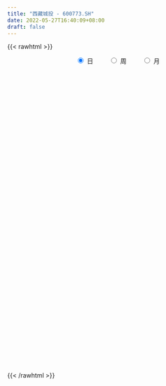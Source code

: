 ```yaml
---
title: "西藏城投 - 600773.SH"
date: 2022-05-27T16:40:09+08:00
draft: false
---
```

{{< rawhtml >}}
    <div style="text-align: center">
        <label style="padding: 1rem;"><input style="margin-right: .5rem" type="radio" name="period" value="D" checked onclick="period_change(this)">日</label>
        <label style="padding: 1rem;"><input style="margin-right: .5rem" type="radio" name="period" value="W" onclick="period_change(this)">周</label>
        <label style="padding: 1rem;"><input style="margin-right: .5rem" type="radio" name="period" value="M" onclick="period_change(this)">月</label>
    </div>
    <div id="chart" style="height: 700px;"></div> 
    <script type="text/javascript">
        const D_v = [479275.62,564766.54,906353.37,853118.37,654580.96,566715.47,594210.76,707380.7,662475.54,551408.55,545573.42,589322.27,359291.67,393363.68,387227.39,457932.74,548763.54,655479.9300000001,767053.96,475658.36,412394.79,793386.15,808397.4300000001,643516.1800000001,462343.35,539146.49,430620.29,266640.41,306644.85,389958.64,279619.09,356288.64,427544.48,681659.26,918370.59,789994.14,931521.26,670883.74,740843.99,617913.85,664041.52,672534.0,712709.33,641704.55,413493.02,545710.85,880870.61,700760.05,920060.85,960722.24,651458.61,565505.51,733815.6800000001,791374.4300000001,641698.05,522097.89,511546.07,516742.05,473927.58,614742.45,324314.54,470840.92,836556.66,769675.88,561216.97,960150.3,856247.1800000001,1215757.47,1151115.8700000001,1102916.05,1165734.1799999999,1126174.26,922338.47,1004329.24,805025.61,1025204.53,832914.42,643077.25,705486.83,487793.47,567834.59,461421.21,573732.08,604713.0600000001,794738.98,811321.26,743810.6800000001,632778.91,394815.51,333605.43,356293.77,547704.7,274460.51,410487.36,371417.42,294969.33,266360.47,486864.12,354740.84,276117.23,310291.43,402096.38,288893.13,523546.92,336610.57,463202.96,359134.73,780287.8,540504.09,474512.33,385932.53,284967.57,418323.39,264611.5,227725.94,463831.18,468734.48,368269.52,309765.42,178458.0,210514.33,214731.22,207456.7,461638.69,748670.75,642281.15,732324.38,598575.7,347053.8,757555.77,765432.35,628057.26,461653.5,405294.93,341061.7,365004.36,382619.66,420927.03,350654.19,258054.48,541574.13,394281.09,430141.12,490791.62,214755.54,217540.83,342984.79,251963.88,509097.19,382787.18,438125.4,242125.03,505485.72,594562.3100000001,413115.57,495231.45,467041.49,382050.7,408927.28,459986.86,799789.98,715360.9399999999,575838.16,406001.04,293401.17,430099.12,323711.22,414881.42,302919.69,282713.59,409013.48,295118.24,267163.04,285856.16,262041.5,197160.05,184645.18,296014.79,232436.07,324784.34,208363.78,197419.26,197990.54,458369.05,264843.53,269778.37,501344.76,374627.63,384220.15,266847.34,376217.75,330318.11,229301.21,277346.76,228416.92,190464.86,222739.35,185834.36,183791.52,169849.24,161593.0,186940.81,231846.94,210635.42,144811.64,191009.85,221650.69,147642.47,174537.53,133348.91,142583.35,130061.24,180281.7,255257.09,131025.06,198612.62,176253.05,223664.68,274425.56,188071.27,169348.98,174723.1,127061.29,91318.11,155309.52,140337.97,189482.08,180082.96,235330.46,238698.26,282883.47,274069.08,226092.29,197891.51,155903.38,374444.74,305518.07,270853.96,193533.19,136242.09,137670.44,292791.96,170138.74,213470.14,220210.61,428818.51,408564.75,254875.79,181516.41,156515.58]
const D_histogram = [0.0,0.073345641,0.1108379622,0.1880576353,0.1549577908,0.1408347471,0.1536842742,0.2206936499,0.2768094623,0.2899969486,0.2615365743,0.134522332,0.0298946231,-0.0138226827,-0.052764418,-0.1337380479,-0.1210734773,-0.0271510296,0.0056396821,0.0054470243,-0.0473301179,0.0006345545,0.0894429352,0.1019891714,0.082438217,0.0876405535,0.0293895809,-0.0114010548,-0.0390835918,-0.0340356236,-0.0546085758,-0.0619575201,-0.0496424522,0.04977005,0.1116567101,0.2020455777,0.3204164796,0.400250885,0.4393468775,0.424969096,0.3060224988,0.1940806306,0.1468382105,0.1078284642,0.0540799853,0.1220613833,0.2044247361,0.2731499253,0.4261045747,0.3369601702,0.2071915408,0.1872025696,0.2404716037,0.2814336111,0.1249073173,0.1033232792,0.0708497365,0.0426643488,-0.0510142761,-0.2407043371,-0.3518065215,-0.4031962893,-0.2954838907,-0.3444639263,-0.3542859326,-0.217626685,0.0175779957,0.3174954022,0.4628382307,0.6053691337,0.8202490752,0.729108499,0.6624271418,0.6283783302,0.6936313859,0.7395421325,0.744986499,0.4595169931,0.1811243346,-0.0135576919,-0.1040535803,-0.2327565409,-0.2256054167,-0.1899619782,-0.1079013333,0.0515273761,-0.1108722221,-0.299019334,-0.5099907499,-0.6732683771,-0.8220857294,-1.038956733,-1.1539195071,-1.301650768,-1.2243606366,-1.2019364413,-1.1785138471,-1.261497284,-1.2041993356,-1.1096507263,-0.9960959302,-0.8238948959,-0.6820733793,-0.5045463104,-0.3504484137,-0.2227820284,-0.0936164076,0.1103414567,0.1632485966,0.0443060224,-0.017946633,-0.0815679828,-0.1610332801,-0.1776116267,-0.1873231357,-0.179669247,-0.0756071211,0.0236104317,0.0315735759,0.0341813052,0.0364086399,0.0477704569,0.056494987,0.1523251284,0.3363094002,0.4553693147,0.6662173873,0.7560991246,0.7822335771,0.9260800994,1.097678802,1.1634938023,1.0809606387,0.9500663515,0.7890893139,0.6395097149,0.4173036013,0.1985644859,0.0625737686,-0.0700869835,-0.0691020953,-0.0825240429,-0.0638790983,-0.1848730352,-0.2513324053,-0.3101862967,-0.282623476,-0.2884890896,-0.2269117887,-0.2814884813,-0.4679069876,-0.5525385222,-0.431744459,-0.2449776997,-0.1262865332,0.0465484548,0.0041989363,-0.1344375323,-0.0610075279,-0.0964085263,0.0343491209,0.1283018735,0.1148345436,0.0044883336,-0.0338082297,-0.0159263725,-0.0173409043,-0.1347591555,-0.2769424069,-0.3225404,-0.2655463924,-0.2857546995,-0.3117979714,-0.3885622054,-0.4819968096,-0.4809661356,-0.4694620434,-0.3794506968,-0.2836531742,-0.1917952333,-0.1265682266,-0.0677620969,-0.0178232496,0.0941799332,0.1419949429,0.184400294,0.2813985123,0.3405179407,0.2762939344,0.2549221529,0.2832848231,0.2487901666,0.229745817,0.2068202335,0.1598561971,0.1005610887,-0.0229341756,-0.1195159758,-0.1275231891,-0.1373772389,-0.1679808264,-0.2459787375,-0.234161283,-0.1967675655,-0.1435785559,-0.0963520839,-0.0385263062,-0.0152912008,-0.0085382632,-0.0137269221,-0.0414132971,-0.0708060471,-0.0434065778,-0.0813037944,-0.0909472192,-0.1115250287,-0.1427288008,-0.1786316594,-0.2745410168,-0.2894505587,-0.2872494014,-0.2405990929,-0.2158492777,-0.1724465443,-0.1032803096,-0.0896413233,-0.1323762371,-0.1753562638,-0.2739112401,-0.3606654996,-0.3063799627,-0.2379548098,-0.1235067035,-0.0044374864,0.0761967472,0.2049212268,0.3010513665,0.3550721317,0.3777820646,0.3858353834,0.3846770085,0.3992650721,0.383119187,0.3891645277,0.4028095942,0.4597897684,0.4301302179,0.3780116708,0.316877718,0.256404658]
const D_fast = [0.0,0.0916820513,0.156883863,0.2811179449,0.2867575482,0.3078431912,0.3591137869,0.4812965751,0.606614753,0.6923014764,0.7292252457,0.6358415864,0.5386875333,0.4915145568,0.439381717,0.3249735751,0.3073697764,0.3945044667,0.428705099,0.4298741973,0.3652645256,0.4133878366,0.5245569511,0.5626004802,0.56365908,0.5907715548,0.5398679775,0.4962270781,0.4587736432,0.4553127054,0.4210876094,0.398249285,0.3981537399,0.5100087545,0.5998095921,0.7407098541,0.9391848759,1.1190820026,1.2680147144,1.359879207,1.3174382344,1.2540165239,1.2434836564,1.2314310262,1.1912025436,1.2896992875,1.4231688243,1.5601814947,1.8196622879,1.8147579259,1.7367871817,1.7635988529,1.8769857879,1.9883061981,1.8630067337,1.8672535153,1.8524924068,1.8349731062,1.7285409123,1.4786747671,1.2796209522,1.1274321121,1.1612735381,1.0261775209,0.9277840315,1.0100366078,1.2496357874,1.6289270445,1.8899794306,2.1838526171,2.6037948274,2.6949313759,2.7938568042,2.9169025751,3.1555634773,3.3863597571,3.5780507483,3.4074604907,3.1743489158,2.9762774663,2.8597681829,2.672876087,2.623625857,2.611778801,2.6668641126,2.839174666,2.6490570122,2.3861550668,2.0476859635,1.716091242,1.3617524574,0.8851422706,0.4816996196,0.0085556667,-0.220244361,-0.498304276,-0.7695101436,-1.1678679015,-1.411619787,-1.5944838593,-1.7299530457,-1.7637257354,-1.7924225637,-1.7410320723,-1.6745462791,-1.6025754009,-1.496813882,-1.2652706535,-1.1715513645,-1.279417433,-1.3461567467,-1.4301700922,-1.5498937095,-1.6108749628,-1.6674172557,-1.7046806788,-1.6195203331,-1.5144001724,-1.4985436342,-1.4873905786,-1.476061084,-1.4527566528,-1.4299083759,-1.2959969524,-1.0279353305,-0.7950330874,-0.417630668,-0.1387241495,0.0829686973,0.4583352444,0.9043536475,1.2610420984,1.4487490945,1.5553713951,1.591666686,1.6019645158,1.4840843024,1.3149863085,1.1946390334,1.0444565354,1.0281658998,0.9941129415,0.9967881115,0.8295759158,0.7002834444,0.5638829788,0.5207899305,0.4428020444,0.4476513982,0.3227025853,0.0193073321,-0.2034588331,-0.1906008846,-0.0650785502,0.022040983,0.2065130847,0.1652133002,-0.0070325515,0.051145571,-0.0083575589,0.1309873685,0.2570155894,0.2722568954,0.1630327688,0.116284148,0.1301844121,0.1244346542,-0.0266733858,-0.2380922389,-0.364325332,-0.3737179224,-0.4653649045,-0.5693576693,-0.7432624546,-0.9571962612,-1.076407121,-1.1822685397,-1.1871198673,-1.1622356383,-1.1183265057,-1.0847415556,-1.0428759502,-0.9973929152,-0.8618447492,-0.7785310037,-0.6900255791,-0.5226777328,-0.3784288191,-0.3735793419,-0.3312205851,-0.2320367092,-0.204333824,-0.1659417194,-0.1371622446,-0.1441622316,-0.1783170678,-0.307545876,-0.4340066702,-0.4738946808,-0.5180930403,-0.5906918344,-0.7301844299,-0.7769072961,-0.7887054699,-0.7714110994,-0.7482726484,-0.7000784472,-0.680666142,-0.6760477702,-0.6846681597,-0.7227078589,-0.7698021207,-0.7532542959,-0.8114774611,-0.8438576907,-0.8923167573,-0.9592027296,-1.0397635031,-1.2043081147,-1.2915802963,-1.3611914893,-1.374690954,-1.4039034583,-1.4036123609,-1.3602662036,-1.3690375482,-1.4448665212,-1.5316856139,-1.6987184002,-1.8756390346,-1.8979484884,-1.8890120379,-1.8054406075,-1.687480762,-1.5877973416,-1.4078425553,-1.236449574,-1.0936607758,-0.9765053268,-0.8719931622,-0.7769822849,-0.6625779533,-0.5829440416,-0.4796075691,-0.365260104,-0.1933324877,-0.1154594837,-0.0730751131,-0.0549896364,-0.051361532]
const D_slow = [0.0,0.0183364103,0.0460459008,0.0930603096,0.1317997573,0.1670084441,0.2054295127,0.2606029251,0.3298052907,0.4023045278,0.4676886714,0.5013192544,0.5087929102,0.5053372395,0.492146135,0.458711623,0.4284432537,0.4216554963,0.4230654168,0.4244271729,0.4125946435,0.4127532821,0.4351140159,0.4606113087,0.481220863,0.5031310014,0.5104783966,0.5076281329,0.4978572349,0.489348329,0.4756961851,0.4602068051,0.447796192,0.4602387045,0.488152882,0.5386642765,0.6187683963,0.7188311176,0.828667837,0.934910111,1.0114157357,1.0599358933,1.0966454459,1.123602562,1.1371225583,1.1676379041,1.2187440882,1.2870315695,1.3935577132,1.4777977557,1.5295956409,1.5763962833,1.6365141842,1.706872587,1.7380994163,1.7639302361,1.7816426703,1.7923087575,1.7795551884,1.7193791042,1.6314274738,1.5306284014,1.4567574288,1.3706414472,1.2820699641,1.2276632928,1.2320577917,1.3114316423,1.4271411999,1.5784834834,1.7835457522,1.9658228769,2.1314296624,2.2885242449,2.4619320914,2.6468176246,2.8330642493,2.9479434976,2.9932245812,2.9898351582,2.9638217632,2.9056326279,2.8492312738,2.8017407792,2.7747654459,2.7876472899,2.7599292344,2.6851744009,2.5576767134,2.3893596191,2.1838381868,1.9240990035,1.6356191268,1.3102064347,1.0041162756,0.7036321653,0.4090037035,0.0936293825,-0.2074204514,-0.484833133,-0.7338571155,-0.9398308395,-1.1103491843,-1.2364857619,-1.3240978654,-1.3797933725,-1.4031974744,-1.3756121102,-1.334799961,-1.3237234554,-1.3282101137,-1.3486021094,-1.3888604294,-1.4332633361,-1.48009412,-1.5250114318,-1.543913212,-1.5380106041,-1.5301172101,-1.5215718838,-1.5124697239,-1.5005271096,-1.4864033629,-1.4483220808,-1.3642447307,-1.2504024021,-1.0838480552,-0.8948232741,-0.6992648798,-0.467744855,-0.1933251545,0.0975482961,0.3677884558,0.6053050437,0.8025773721,0.9624548008,1.0667807012,1.1164218226,1.1320652648,1.1145435189,1.0972679951,1.0766369844,1.0606672098,1.014448951,0.9516158497,0.8740692755,0.8034134065,0.7312911341,0.6745631869,0.6041910666,0.4872143197,0.3490796891,0.2411435744,0.1798991495,0.1483275162,0.1599646299,0.161014364,0.1274049809,0.1121530989,0.0880509673,0.0966382476,0.1287137159,0.1574223518,0.1585444352,0.1500923778,0.1461107847,0.1417755586,0.1080857697,0.038850168,-0.041784932,-0.1081715301,-0.179610205,-0.2575596978,-0.3547002492,-0.4751994516,-0.5954409855,-0.7128064963,-0.8076691705,-0.8785824641,-0.9265312724,-0.958173329,-0.9751138533,-0.9795696657,-0.9560246824,-0.9205259466,-0.8744258731,-0.8040762451,-0.7189467599,-0.6498732763,-0.586142738,-0.5153215323,-0.4531239906,-0.3956875364,-0.343982478,-0.3040184287,-0.2788781565,-0.2846117004,-0.3144906944,-0.3463714917,-0.3807158014,-0.422711008,-0.4842056924,-0.5427460131,-0.5919379045,-0.6278325435,-0.6519205644,-0.661552141,-0.6653749412,-0.667509507,-0.6709412375,-0.6812945618,-0.6989960736,-0.709847718,-0.7301736666,-0.7529104715,-0.7807917286,-0.8164739288,-0.8611318437,-0.9297670979,-1.0021297376,-1.0739420879,-1.1340918611,-1.1880541806,-1.2311658166,-1.256985894,-1.2793962249,-1.3124902841,-1.3563293501,-1.4248071601,-1.514973535,-1.5915685257,-1.6510572281,-1.681933904,-1.6830432756,-1.6639940888,-1.6127637821,-1.5375009405,-1.4487329076,-1.3542873914,-1.2578285456,-1.1616592934,-1.0618430254,-0.9660632287,-0.8687720967,-0.7680696982,-0.6531222561,-0.5455897016,-0.4510867839,-0.3718673544,-0.3077661899]
const D_data = [['2021-05-18', 10.973, 11.5226, 10.7931, 11.8024],['2021-05-19', 11.5226, 12.6719, 11.5026, 12.6719],['2021-05-20', 13.0116, 12.6019, 12.462, 13.6712],['2021-05-21', 12.5419, 13.5413, 12.1422, 13.6712],['2021-05-24', 13.1815, 12.432, 12.3021, 13.2615],['2021-05-25', 12.3721, 12.6819, 12.0423, 12.9717],['2021-05-26', 12.432, 13.1615, 12.422, 13.7312],['2021-05-27', 13.0916, 14.2409, 12.8617, 14.3908],['2021-05-28', 14.1909, 14.6806, 14.041, 15.1603],['2021-05-31', 14.7105, 14.6106, 14.3008, 14.9904],['2021-06-01', 14.5207, 14.3308, 13.6512, 14.7605],['2021-06-02', 14.1709, 12.9017, 12.9017, 14.2608],['2021-06-03', 12.7018, 12.6918, 12.462, 13.1216],['2021-06-04', 12.6419, 13.1316, 12.5619, 13.4514],['2021-06-07', 13.0116, 13.0116, 12.6419, 13.5413],['2021-06-08', 12.8917, 12.1522, 11.9923, 13.2215],['2021-06-09', 12.1522, 13.1016, 12.0523, 13.3714],['2021-06-10', 13.6412, 14.4107, 13.2015, 14.4107],['2021-06-11', 13.99, 14.04, 13.33, 14.28],['2021-06-15', 13.67, 13.78, 13.67, 14.72],['2021-06-16', 13.79, 13.02, 12.71, 13.99],['2021-06-17', 13.09, 14.31, 13.0, 14.32],['2021-06-18', 14.36, 15.29, 14.08, 15.64],['2021-06-21', 15.29, 14.75, 14.33, 15.63],['2021-06-22', 14.85, 14.47, 14.09, 14.94],['2021-06-23', 14.39, 14.88, 14.31, 15.25],['2021-06-24', 14.62, 14.06, 13.97, 14.68],['2021-06-25', 14.04, 14.09, 13.69, 14.26],['2021-06-28', 13.97, 14.12, 13.88, 14.65],['2021-06-29', 14.0, 14.51, 13.85, 14.9],['2021-06-30', 14.27, 14.18, 14.0, 14.3],['2021-07-01', 14.12, 14.29, 14.1, 14.74],['2021-07-02', 14.06, 14.57, 14.03, 14.98],['2021-07-05', 15.51, 16.03, 15.21, 16.03],['2021-07-06', 16.48, 16.13, 15.6, 17.2],['2021-07-07', 15.88, 17.1, 15.76, 17.7],['2021-07-08', 17.17, 18.31, 17.17, 18.81],['2021-07-09', 18.0, 18.75, 17.7, 19.05],['2021-07-12', 18.99, 19.01, 18.22, 19.79],['2021-07-13', 19.06, 18.88, 18.6, 19.88],['2021-07-14', 18.6, 17.64, 17.35, 19.15],['2021-07-15', 17.86, 17.45, 16.5, 17.92],['2021-07-16', 17.28, 18.12, 17.03, 19.09],['2021-07-19', 17.98, 18.25, 17.8, 19.66],['2021-07-20', 18.0, 18.04, 17.61, 18.58],['2021-07-21', 18.49, 19.84, 18.34, 19.84],['2021-07-22', 21.0, 20.73, 19.86, 21.12],['2021-07-23', 20.7, 21.34, 20.3, 22.38],['2021-07-26', 21.03, 23.47, 20.7, 23.47],['2021-07-27', 22.8, 21.12, 21.12, 23.77],['2021-07-28', 19.96, 20.45, 19.56, 21.59],['2021-07-29', 21.5, 21.8, 21.15, 22.49],['2021-07-30', 22.17, 23.21, 20.8, 23.5],['2021-08-02', 23.9, 23.76, 21.89, 25.18],['2021-08-03', 23.0, 21.38, 21.38, 23.8],['2021-08-04', 21.32, 22.93, 21.0, 23.3],['2021-08-05', 22.61, 22.97, 21.55, 23.28],['2021-08-06', 22.95, 23.16, 22.95, 24.42],['2021-08-09', 22.91, 22.26, 20.91, 22.97],['2021-08-10', 22.0, 20.42, 20.03, 22.25],['2021-08-11', 20.0, 20.59, 19.88, 21.35],['2021-08-12', 20.43, 20.82, 19.63, 21.22],['2021-08-13', 20.89, 22.9, 20.53, 22.9],['2021-08-16', 22.89, 21.04, 20.62, 22.89],['2021-08-17', 20.68, 21.28, 20.63, 22.55],['2021-08-18', 21.4, 23.41, 21.05, 23.41],['2021-08-19', 23.45, 25.75, 23.19, 25.75],['2021-08-20', 26.13, 28.33, 25.5, 28.33],['2021-08-23', 28.4, 28.11, 27.53, 29.74],['2021-08-24', 27.84, 29.5, 27.84, 30.92],['2021-08-25', 29.04, 32.19, 28.66, 32.45],['2021-08-26', 31.43, 29.58, 29.56, 31.5],['2021-08-27', 29.51, 30.31, 28.0, 30.99],['2021-08-30', 30.58, 31.28, 30.52, 33.01],['2021-08-31', 31.05, 33.48, 30.33, 34.0],['2021-09-01', 33.35, 34.48, 30.14, 36.6],['2021-09-02', 34.2, 35.1, 33.5, 36.83],['2021-09-03', 33.55, 31.59, 31.59, 33.6],['2021-09-06', 30.02, 30.83, 28.43, 31.39],['2021-09-07', 30.2, 31.09, 30.2, 31.89],['2021-09-08', 31.49, 32.0, 31.32, 33.37],['2021-09-09', 32.0, 31.21, 30.66, 32.76],['2021-09-10', 31.0, 32.81, 30.35, 33.15],['2021-09-13', 33.39, 33.52, 31.7, 34.67],['2021-09-14', 33.01, 34.7, 30.86, 35.7],['2021-09-15', 34.77, 36.7, 33.74, 37.7],['2021-09-16', 36.1, 33.03, 33.03, 36.6],['2021-09-17', 32.0, 31.98, 29.73, 33.13],['2021-09-22', 31.49, 30.66, 30.55, 32.75],['2021-09-23', 31.38, 30.12, 29.72, 31.59],['2021-09-24', 29.82, 29.18, 28.82, 30.52],['2021-09-27', 28.93, 26.88, 26.26, 29.49],['2021-09-28', 26.6, 26.63, 26.16, 27.2],['2021-09-29', 26.43, 24.73, 24.28, 26.63],['2021-09-30', 24.95, 26.51, 24.94, 26.9],['2021-10-08', 26.88, 25.24, 24.91, 27.17],['2021-10-11', 25.41, 24.5, 23.58, 25.7],['2021-10-12', 24.75, 22.06, 22.05, 24.93],['2021-10-13', 22.18, 22.75, 21.72, 23.09],['2021-10-14', 22.3, 22.65, 21.91, 23.15],['2021-10-15', 22.64, 22.52, 21.8, 23.15],['2021-10-18', 22.36, 23.18, 22.0, 23.45],['2021-10-19', 22.96, 22.9, 22.62, 23.3],['2021-10-20', 22.73, 23.57, 22.66, 24.55],['2021-10-21', 23.36, 23.65, 23.21, 23.98],['2021-10-22', 24.05, 23.66, 22.91, 24.45],['2021-10-25', 23.16, 24.05, 23.0, 24.3],['2021-10-26', 24.5, 25.7, 24.1, 26.46],['2021-10-27', 25.05, 24.42, 24.3, 25.51],['2021-10-28', 24.11, 21.98, 21.98, 24.36],['2021-10-29', 21.5, 22.02, 21.11, 22.58],['2021-11-01', 21.91, 21.43, 21.13, 22.3],['2021-11-02', 21.59, 20.55, 20.02, 22.19],['2021-11-03', 20.78, 20.74, 19.86, 20.95],['2021-11-04', 20.6, 20.4, 20.29, 20.9],['2021-11-05', 20.51, 20.25, 20.2, 22.3],['2021-11-08', 19.58, 21.44, 19.52, 21.7],['2021-11-09', 21.4, 21.69, 21.2, 22.3],['2021-11-10', 21.42, 20.64, 20.1, 21.49],['2021-11-11', 20.57, 20.41, 20.35, 20.8],['2021-11-12', 20.41, 20.23, 20.11, 20.85],['2021-11-15', 20.23, 20.2, 19.79, 20.55],['2021-11-16', 20.18, 20.05, 19.97, 20.61],['2021-11-17', 20.44, 21.3, 20.41, 21.5],['2021-11-18', 21.17, 23.16, 21.14, 23.43],['2021-11-19', 22.95, 23.3, 22.6, 24.4],['2021-11-22', 23.12, 25.63, 23.02, 25.63],['2021-11-23', 25.31, 25.36, 25.1, 26.38],['2021-11-24', 25.05, 25.38, 24.92, 25.79],['2021-11-25', 25.7, 27.92, 25.4, 27.92],['2021-11-26', 27.5, 29.89, 27.45, 30.61],['2021-11-29', 29.09, 30.11, 28.8, 30.75],['2021-11-30', 30.11, 29.14, 28.7, 30.35],['2021-12-01', 29.17, 28.84, 28.35, 29.57],['2021-12-02', 28.49, 28.47, 28.05, 29.03],['2021-12-03', 28.39, 28.47, 27.38, 28.78],['2021-12-06', 28.09, 27.12, 27.1, 28.65],['2021-12-07', 27.44, 26.37, 25.56, 27.56],['2021-12-08', 26.64, 26.71, 26.22, 27.4],['2021-12-09', 26.75, 26.18, 26.14, 26.93],['2021-12-10', 25.78, 27.6, 25.51, 28.5],['2021-12-13', 27.37, 27.48, 27.02, 28.25],['2021-12-14', 27.15, 27.99, 27.0, 28.81],['2021-12-15', 27.7, 26.01, 25.92, 27.98],['2021-12-16', 25.99, 26.15, 25.68, 26.35],['2021-12-17', 25.9, 25.81, 25.35, 26.33],['2021-12-20', 25.78, 26.69, 25.7, 27.87],['2021-12-21', 26.77, 26.21, 25.8, 27.32],['2021-12-22', 27.5, 27.1, 26.81, 28.6],['2021-12-23', 26.7, 25.55, 25.1, 26.9],['2021-12-24', 25.3, 23.02, 23.0, 25.45],['2021-12-27', 22.62, 23.21, 22.48, 23.7],['2021-12-28', 23.1, 25.53, 23.1, 25.53],['2021-12-29', 25.55, 26.95, 25.5, 27.66],['2021-12-30', 27.33, 26.8, 26.47, 27.5],['2021-12-31', 26.9, 28.26, 26.82, 29.15],['2022-01-04', 28.4, 25.96, 25.58, 28.53],['2022-01-05', 25.78, 24.23, 23.7, 26.09],['2022-01-06', 24.09, 26.65, 24.09, 26.65],['2022-01-07', 27.3, 25.34, 24.78, 27.5],['2022-01-10', 25.41, 27.67, 25.03, 27.87],['2022-01-11', 27.4, 27.9, 27.38, 29.28],['2022-01-12', 28.55, 26.89, 26.27, 28.98],['2022-01-13', 26.88, 25.41, 25.41, 27.01],['2022-01-14', 25.41, 25.92, 25.25, 26.18],['2022-01-17', 25.8, 26.57, 24.88, 27.72],['2022-01-18', 26.2, 26.38, 25.65, 27.13],['2022-01-19', 26.38, 24.56, 24.17, 26.38],['2022-01-20', 24.4, 23.39, 23.0, 24.47],['2022-01-21', 23.18, 23.85, 22.88, 24.78],['2022-01-24', 23.01, 24.92, 22.98, 25.66],['2022-01-25', 25.05, 23.81, 23.8, 25.1],['2022-01-26', 23.81, 23.34, 22.73, 24.19],['2022-01-27', 23.41, 22.1, 22.01, 23.7],['2022-01-28', 22.12, 21.02, 20.76, 22.41],['2022-02-07', 21.6, 21.49, 21.14, 22.09],['2022-02-08', 21.48, 21.18, 20.44, 21.48],['2022-02-09', 21.14, 21.99, 20.91, 22.6],['2022-02-10', 21.91, 22.18, 21.48, 22.73],['2022-02-11', 21.85, 22.32, 21.52, 23.11],['2022-02-14', 22.01, 22.15, 21.72, 22.92],['2022-02-15', 22.11, 22.19, 21.22, 22.38],['2022-02-16', 22.29, 22.2, 22.05, 22.82],['2022-02-17', 22.0, 23.31, 21.82, 23.98],['2022-02-18', 22.84, 22.9, 22.65, 23.26],['2022-02-21', 22.9, 23.08, 22.31, 23.33],['2022-02-22', 23.52, 24.21, 23.38, 24.58],['2022-02-23', 23.85, 24.3, 23.47, 24.46],['2022-02-24', 23.9, 22.89, 22.34, 24.16],['2022-02-25', 23.25, 23.32, 23.11, 24.09],['2022-02-28', 23.03, 24.1, 23.03, 24.48],['2022-03-01', 24.3, 23.44, 23.0, 24.45],['2022-03-02', 23.11, 23.62, 23.02, 23.89],['2022-03-03', 23.7, 23.58, 23.21, 24.36],['2022-03-04', 23.29, 23.19, 23.1, 23.91],['2022-03-07', 23.15, 22.81, 22.58, 23.51],['2022-03-08', 22.8, 21.5, 21.2, 23.04],['2022-03-09', 21.5, 21.14, 20.0, 21.73],['2022-03-10', 21.8, 21.82, 21.27, 22.07],['2022-03-11', 21.4, 21.59, 20.88, 21.69],['2022-03-14', 21.13, 21.04, 21.0, 21.75],['2022-03-15', 20.79, 19.92, 19.9, 21.18],['2022-03-16', 20.28, 20.6, 19.5, 20.75],['2022-03-17', 20.91, 20.8, 20.74, 21.4],['2022-03-18', 20.7, 21.02, 20.42, 21.06],['2022-03-21', 20.82, 21.03, 20.66, 21.49],['2022-03-22', 20.91, 21.3, 20.75, 21.94],['2022-03-23', 21.2, 20.97, 20.82, 21.39],['2022-03-24', 20.97, 20.74, 20.28, 21.16],['2022-03-25', 20.85, 20.49, 20.3, 21.1],['2022-03-28', 20.03, 20.0, 19.53, 20.35],['2022-03-29', 20.17, 19.68, 19.57, 20.29],['2022-03-30', 19.84, 20.24, 19.66, 20.45],['2022-03-31', 20.3, 19.24, 18.97, 20.38],['2022-04-01', 19.05, 19.29, 18.89, 19.46],['2022-04-06', 19.28, 18.88, 18.49, 19.28],['2022-04-07', 18.69, 18.39, 18.3, 19.0],['2022-04-08', 18.45, 17.9, 17.52, 18.52],['2022-04-11', 17.77, 16.48, 16.4, 17.78],['2022-04-12', 16.41, 16.83, 16.4, 16.93],['2022-04-13', 16.78, 16.63, 16.43, 17.12],['2022-04-14', 16.75, 16.95, 16.64, 17.14],['2022-04-15', 16.8, 16.52, 16.4, 16.85],['2022-04-18', 16.47, 16.61, 16.06, 16.74],['2022-04-19', 16.67, 16.95, 16.48, 17.1],['2022-04-20', 16.76, 16.22, 16.16, 17.0],['2022-04-21', 16.25, 15.16, 15.05, 16.45],['2022-04-22', 15.0, 14.61, 14.59, 15.2],['2022-04-25', 14.16, 13.15, 13.15, 14.27],['2022-04-26', 13.03, 12.33, 12.24, 13.15],['2022-04-27', 11.96, 13.52, 11.93, 13.55],['2022-04-28', 13.34, 13.58, 13.34, 14.2],['2022-04-29', 13.72, 14.27, 13.47, 14.5],['2022-05-05', 14.53, 14.67, 14.21, 14.86],['2022-05-06', 14.22, 14.52, 14.05, 14.82],['2022-05-09', 15.06, 15.57, 14.58, 15.97],['2022-05-10', 15.04, 15.75, 15.0, 15.97],['2022-05-11', 15.65, 15.68, 15.5, 16.28],['2022-05-12', 15.35, 15.59, 15.34, 15.98],['2022-05-13', 15.67, 15.61, 15.37, 15.81],['2022-05-16', 15.81, 15.65, 15.58, 16.1],['2022-05-17', 15.62, 16.04, 15.51, 16.33],['2022-05-18', 15.99, 15.82, 15.79, 16.18],['2022-05-19', 15.56, 16.25, 15.45, 16.47],['2022-05-20', 16.37, 16.6, 16.18, 16.74],['2022-05-23', 16.7, 17.58, 16.64, 17.9],['2022-05-24', 17.5, 16.84, 16.79, 17.95],['2022-05-25', 16.82, 16.59, 16.24, 17.08],['2022-05-26', 16.6, 16.39, 16.01, 16.66],['2022-05-27', 16.61, 16.25, 16.06, 16.84]]
const W_v = [2104377.3199999998,1931573.8900000001,1083512.52,1785913.0700000003,1040872.09,433482.86,414227.42,688532.95,1220735.8500000001,3802167.8300000001,4206597.2799999993,2177874.9299999997,1225111.2399999998,903052.26,740351.0600000001,718781.4,541669.71,635105.87,541167.1399999999,509625.65,348160.72,428492.75,259289.4,525131.1800000001,529199.3600000001,815490.46,684154.76,418960.62,456285.09,317289.71,177330.07,101685.05,297931.49,326147.91,415014.89,311981.93,244079.75,226903.34,209420.87,338242.32,222697.1,248559.0,326938.9400000001,502968.26,312939.77,196654.93,229559.39,328114.61,411085.67,321884.49,341965.17,409028.5600000001,452037.6199999999,836327.5899999999,714464.8599999999,502258.78,1214489.4099999999,571460.6,477510.1899999999,277526.2,507858.55,518299.21,227327.23,625410.3,467277.69,455801.6,401991.42,652578.0,794806.38,933875.2400000001,362500.02,374124.67,276138.61,225326.49,242979.14,127220.1,261337.62,217045.56,203094.72,249556.15,315641.05,591521.4600000001,942895.9600000001,1002428.5600000001,1319623.5099999998,1668414.9099999999,757141.0600000001,884886.9199999999,679738.2499999999,1055557.8500000001,1433760.4300000002,178828.5,422884.52,516588.92,255859.24,448360.41,258304.49,414082.25,453400.76,251119.49,314878.2,201917.08,142512.11,143276.06,163399.03,185361.82,184417.84,176435.72,281507.53,252835.37,233559.89,312033.29,317601.84,40423.35,100189.02,142152.66,94510.3,107204.39,91619.26,85718.54,119650.02,112943.74,123112.66,150352.59,212937.17,448370.95,344254.9500000001,908299.04,616310.0700000001,233258.37,405349.83,376006.99,537651.08,2098505.02,2495770.9800000004,916364.4099999999,603891.62,361674.47,341113.9400000001,257304.09,299695.2,413882.01,178919.26,194078.25,318208.18,527027.5800000001,473260.28,449174.37,373675.15,371221.79,177196.01,370742.58,975269.4500000001,655733.0600000001,473804.4300000001,799675.55,1188631.5,610479.6499999999,1177112.02,1012079.05,1300026.97,496848.93,296746.72,250717.23,88946.27,57785.36,221341.08,140320.18,171269.84,310577.19,378959.08,365096.3199999999,589460.3100000001,253627.55,474442.8300000001,1019822.0,1296993.21,1372653.1700000002,1398508.1900000002,2120217.5100000002,2932931.8199999998,2444166.1000000001,1517781.8300000001,783029.26,517019.77,1095968.0800000001,1486896.01,1246660.3600000001,1760754.8599999999,2433210.1000000001,1435359.3999999999,1440885.03,1107464.0600000001,1247236.7,1048767.29,934115.78,2103912.0699999998,3262119.9300000002,3185363.4299999997,2438959.5900000003,2816457.5600000001,2489836.73,2342266.7200000002,1760055.7000000002,3992428.9900000002,3408042.6899999999,3182539.0800000001,3831562.8900000001,2983458.4899999998,2720382.1499999999,4363047.8000000007,5468278.8299999991,4310551.0499999998,2796268.1799999997,3587362.8900000001,1084714.71,1604069.9899999998,294969.33,1694374.0899999999,2014349.96,2540371.4800000004,1659459.5799999998,1535741.75,2274778.5100000002,3200942.0000000005,2201071.75,1953829.4899999998,1747510.2000000002,1924958.4399999999,2250520.0800000001,1718006.3300000001,2790391.29,1754325.04,1519192.4199999999,1235040.4300000002,1326986.1600000001,1796818.2500000002,1441600.75,952679.33,935827.8100000001,868189.4500000001,839208.4399999999,598530.35,933630.2,756530.6399999999,1257073.5600000001,353794.89,1280592.05,1034281.89,1430291.04]
const W_histogram = [0.0,-0.0114233618,-0.0357380372,-0.0090025374,-0.0494130565,-0.0674625505,-0.0697712288,-0.0422460722,0.0210367417,0.2062022092,0.3483990654,0.327825107,0.2703102984,0.2282188435,0.1314678033,-0.0106420515,-0.0962653085,-0.2389000424,-0.2683182683,-0.2950883413,-0.3231962101,-0.3067662251,-0.2962339351,-0.2378508754,-0.169135731,-0.1022348073,-0.0987827659,-0.0950669224,-0.1590849864,-0.2554889742,-0.2542048671,-0.2216398564,-0.169406941,-0.1065604106,-0.0642361949,-0.088903335,-0.0626512165,-0.0393619501,-0.0279443089,-0.0353003619,-0.0380794948,-0.0060272829,0.0328649204,0.0605990886,0.0575326991,0.0389942662,0.0008560105,-0.0583676639,-0.1668685529,-0.2069050431,-0.2338911539,-0.2106914503,-0.168214716,-0.0659061111,-0.0476613861,0.0302201837,0.0669371634,0.1050232827,0.1042196228,0.0877413766,0.1186959442,0.1278945523,0.1137806787,0.0721784995,-0.0138777251,-0.0393338165,-0.0342790008,-0.0026548,0.0872009201,0.0903917635,0.1005564592,0.1130602203,0.1146744003,0.0932202375,0.0582130976,0.0526620998,0.06192831,0.0728667276,0.0739348471,0.064137477,0.0796975825,0.1145956384,0.1576219802,0.1726042213,0.2196992294,0.2585210215,0.2450201775,0.2573754572,0.2300172033,0.270874564,0.1953118681,0.1234239632,0.0420613355,-0.0111911376,-0.0541737747,-0.052738909,-0.081920681,-0.0777004562,-0.0633993552,-0.0662954851,-0.0548425141,-0.0686115901,-0.0743942559,-0.0816992959,-0.102121003,-0.1358360734,-0.1420530064,-0.1252923207,-0.1119152436,-0.0788199896,-0.0444681481,-0.0250424892,-0.0242042899,-0.0286425024,-0.0182592719,-0.0188341227,-0.0160061624,-0.0137098578,-0.0099277651,-0.012390843,-0.0147882349,-0.0131687793,-0.0071719917,0.0012640259,0.0184291508,0.0471244807,0.0629726068,0.1086334724,0.1174917625,0.101280786,0.0457698057,0.0327538265,0.0476059703,0.1242530511,0.1493748252,0.1112454656,0.0702462895,0.0351619515,0.0042739858,-0.010280871,-0.0144438244,-0.0226720425,-0.0214972446,-0.0093551388,0.0071377279,0.0101987669,0.0301269164,0.0435912049,0.06048243,0.0644839159,0.0523787434,0.0587668113,0.0998770414,0.0991410773,0.0853846749,0.1162924139,0.1369525597,0.1523472376,0.1594583177,0.1440613579,0.0646515382,-0.0004808163,-0.041768093,-0.0900881404,-0.1247679889,-0.1277553946,-0.1289187834,-0.1324131548,-0.1477261849,-0.1246670332,-0.0905941915,-0.0550269142,-0.0368482425,-0.0227792636,-0.0259988836,0.0252227167,0.0784810489,0.0988000729,0.1182301001,0.2002260649,0.2643902339,0.2477176851,0.199820187,0.2173188399,0.2163581279,0.1695804653,0.1567397698,0.1654859967,0.3010902395,0.2526624971,0.1999078708,0.1576000945,0.0962700105,0.0566196698,0.0146574601,0.0308101438,0.096504648,0.2699400581,0.4291354558,0.3985210917,0.4064597187,0.4590201675,0.3793939282,0.3274387323,0.5309298446,0.5756893542,0.7629984962,0.9419430573,0.9815874982,0.9162041496,1.1494532129,1.3348612087,1.4328491732,1.4638124519,1.3169802742,0.9376840721,0.4387263814,-0.0207318423,-0.5238353664,-0.7803912922,-1.0446013101,-1.3056738773,-1.4364372894,-1.2782001011,-0.719566537,-0.4487962256,-0.3365246387,-0.3874276868,-0.6008716508,-0.3911786782,-0.4471246847,-0.442254364,-0.5676296799,-0.8152757379,-0.8611515827,-0.8221428587,-0.7403120295,-0.6693432358,-0.7011892543,-0.7284778383,-0.7472663431,-0.8007969021,-0.8835971253,-0.9777504091,-1.1056787716,-1.1453566852,-1.087378024,-0.9151442588,-0.684622354,-0.5136061884]
const W_fast = [0.0,-0.0142792023,-0.0475283869,-0.0230435215,-0.0758073048,-0.1107224363,-0.1304739219,-0.1135102833,-0.044968284,0.1917477358,0.4210443583,0.4824266767,0.4924894427,0.5074526987,0.4435686093,0.2987982417,0.1891086575,-0.0132510869,-0.10974888,-0.2102910383,-0.3191979596,-0.3794595309,-0.4429857246,-0.4440653838,-0.4176341722,-0.3762919503,-0.3975356004,-0.4175864876,-0.5213757981,-0.6816520295,-0.7439191392,-0.7667640925,-0.7568829124,-0.7206764846,-0.6944113177,-0.7413042915,-0.7307149771,-0.7172661983,-0.7128346342,-0.7290157777,-0.7413147844,-0.7107693932,-0.6636609597,-0.6207770195,-0.6094602341,-0.6182501005,-0.6561743536,-0.7299899439,-0.8802079711,-0.9719707221,-1.0574296214,-1.0869027804,-1.0864797251,-1.0006476479,-0.9943182695,-0.9088816537,-0.8554303832,-0.7910884432,-0.7658371975,-0.7603800995,-0.6997515459,-0.6585792996,-0.6442480036,-0.6678055579,-0.7573312137,-0.7926207593,-0.7961356938,-0.765175193,-0.6535192429,-0.6277304586,-0.5924266481,-0.5516578319,-0.5213750519,-0.5195241553,-0.5399780208,-0.5323634936,-0.507615206,-0.4784601065,-0.4589082752,-0.452671276,-0.4171867749,-0.3536398094,-0.2712079725,-0.2130746761,-0.1110548607,-0.0076028131,0.0401513872,0.1168505312,0.1469965782,0.2555725799,0.228837851,0.1878059369,0.116958643,0.0609083856,0.0043823048,-0.0073675568,-0.057029499,-0.0722343882,-0.0737831261,-0.0932531272,-0.0955107848,-0.1264327583,-0.1508139881,-0.1785438521,-0.2244958099,-0.2921698986,-0.3339000833,-0.3484624777,-0.3630642115,-0.3496739549,-0.3264391504,-0.3132741139,-0.318486987,-0.3300858252,-0.3242674126,-0.329550794,-0.3307243744,-0.3318555343,-0.3305553828,-0.3361161714,-0.3422106221,-0.3438833612,-0.3396795716,-0.3309275475,-0.309155135,-0.2686786848,-0.237087407,-0.1642681733,-0.1260369426,-0.1169277227,-0.1609962515,-0.1658237741,-0.1390701376,-0.0313597941,0.0311056863,0.0207876931,-0.0026499106,-0.0289437607,-0.05876323,-0.0758883045,-0.0836622141,-0.0975584428,-0.101757956,-0.0919546349,-0.0736773362,-0.0680666055,-0.040606727,-0.0162446372,0.0157671954,0.0358896603,0.0368791737,0.0579589443,0.1240384347,0.14808774,0.1556775063,0.2156583488,0.2705566345,0.3240381218,0.3710137813,0.391632161,0.3283852259,0.2631326673,0.2114033673,0.1405612848,0.0746894391,0.0397631847,0.0063701,-0.03022756,-0.0824721363,-0.0905797429,-0.0791554491,-0.0573449004,-0.0483782892,-0.0400041262,-0.0497234672,0.0078038124,0.0806824067,0.1257014489,0.1746890011,0.3067414822,0.4370032097,0.4822600821,0.4843176308,0.5561459937,0.6092748137,0.6048922674,0.6312365144,0.6813542405,0.8922310431,0.906968925,0.9041912664,0.9012835137,0.8640209324,0.8385255091,0.8002276645,0.8240828841,0.9139035503,1.1548239749,1.4213032365,1.4903191454,1.599872702,1.7671881928,1.7824104354,1.8123149226,2.1485384961,2.3372203443,2.7152791103,3.1297094357,3.4147507512,3.57841844,4.0990308065,4.6181541044,5.0743543623,5.4712707539,5.6536836448,5.5088084607,5.1195323654,4.6548911812,4.0208288154,3.5691750665,3.0438147212,2.4563236846,1.9664509501,1.8051381131,2.1838800429,2.342451298,2.3705917253,2.2228317554,1.8591698787,1.9710681818,1.8033410041,1.6976477338,1.4303649979,0.9789000055,0.7177362649,0.5512092743,0.4479620962,0.3515950808,0.1444517488,-0.0649562947,-0.2705613853,-0.5242911699,-0.8279906744,-1.1665815605,-1.5709296159,-1.8969467007,-2.1108125455,-2.167364845,-2.1079985288,-2.0653839103]
const W_slow = [0.0,-0.0028558405,-0.0117903498,-0.0140409841,-0.0263942482,-0.0432598859,-0.0607026931,-0.0712642111,-0.0660050257,-0.0144544734,0.072645293,0.1546015697,0.2221791443,0.2792338552,0.312100806,0.3094402931,0.285373966,0.2256489554,0.1585693883,0.084797303,0.0039982505,-0.0726933058,-0.1467517896,-0.2062145084,-0.2484984412,-0.274057143,-0.2987528345,-0.3225195651,-0.3622908117,-0.4261630553,-0.489714272,-0.5451242361,-0.5874759714,-0.614116074,-0.6301751228,-0.6524009565,-0.6680637606,-0.6779042482,-0.6848903254,-0.6937154158,-0.7032352895,-0.7047421103,-0.6965258802,-0.681376108,-0.6669929332,-0.6572443667,-0.6570303641,-0.67162228,-0.7133394183,-0.765065679,-0.8235384675,-0.8762113301,-0.9182650091,-0.9347415369,-0.9466568834,-0.9391018375,-0.9223675466,-0.8961117259,-0.8700568202,-0.8481214761,-0.8184474901,-0.786473852,-0.7580286823,-0.7399840574,-0.7434534887,-0.7532869428,-0.761856693,-0.762520393,-0.740720163,-0.7181222221,-0.6929831073,-0.6647180522,-0.6360494522,-0.6127443928,-0.5981911184,-0.5850255934,-0.5695435159,-0.5513268341,-0.5328431223,-0.516808753,-0.4968843574,-0.4682354478,-0.4288299527,-0.3856788974,-0.3307540901,-0.2661238347,-0.2048687903,-0.140524926,-0.0830206252,-0.0153019841,0.0335259829,0.0643819737,0.0748973075,0.0720995231,0.0585560795,0.0453713522,0.024891182,0.0054660679,-0.0103837709,-0.0269576421,-0.0406682707,-0.0578211682,-0.0764197322,-0.0968445562,-0.1223748069,-0.1563338252,-0.1918470768,-0.223170157,-0.2511489679,-0.2708539653,-0.2819710023,-0.2882316246,-0.2942826971,-0.3014433227,-0.3060081407,-0.3107166714,-0.314718212,-0.3181456764,-0.3206276177,-0.3237253284,-0.3274223872,-0.330714582,-0.3325075799,-0.3321915734,-0.3275842857,-0.3158031656,-0.3000600138,-0.2729016457,-0.2435287051,-0.2182085086,-0.2067660572,-0.1985776006,-0.186676108,-0.1556128452,-0.1182691389,-0.0904577725,-0.0728962001,-0.0641057122,-0.0630372158,-0.0656074335,-0.0692183897,-0.0748864003,-0.0802607114,-0.0825994961,-0.0808150641,-0.0782653724,-0.0707336433,-0.0598358421,-0.0447152346,-0.0285942556,-0.0154995698,-0.000807867,0.0241613934,0.0489466627,0.0702928314,0.0993659349,0.1336040748,0.1716908842,0.2115554636,0.2475708031,0.2637336877,0.2636134836,0.2531714603,0.2306494252,0.199457428,0.1675185793,0.1352888835,0.1021855948,0.0652540486,0.0340872903,0.0114387424,-0.0023179862,-0.0115300468,-0.0172248627,-0.0237245836,-0.0174189044,0.0022013578,0.0269013761,0.0564589011,0.1065154173,0.1726129758,0.234542397,0.2844974438,0.3388271538,0.3929166858,0.4353118021,0.4744967445,0.5158682437,0.5911408036,0.6543064279,0.7042833956,0.7436834192,0.7677509218,0.7819058393,0.7855702043,0.7932727403,0.8173989023,0.8848839168,0.9921677807,1.0917980537,1.1934129833,1.3081680252,1.4030165073,1.4848761903,1.6176086515,1.76153099,1.9522806141,2.1877663784,2.433163253,2.6622142904,2.9495775936,3.2832928958,3.6415051891,4.007458302,4.3367033706,4.5711243886,4.680805984,4.6756230234,4.5446641818,4.3495663587,4.0884160312,3.7619975619,3.4028882395,3.0833382143,2.90344658,2.7912475236,2.7071163639,2.6102594422,2.4600415295,2.36224686,2.2504656888,2.1399020978,1.9979946778,1.7941757434,1.5788878477,1.373352133,1.1882741256,1.0209383167,0.8456410031,0.6635215435,0.4767049578,0.2765057322,0.0556064509,-0.1888311514,-0.4652508443,-0.7515900156,-1.0234345216,-1.2522205863,-1.4233761748,-1.5517777219]
const W_data = [['2017-07-14', 11.5982, 12.6924, 11.3993, 13.8264],['2017-07-21', 12.6427, 12.5134, 11.6778, 13.2296],['2017-07-28', 12.573, 12.2348, 11.7474, 12.8317],['2017-08-04', 12.1453, 12.8615, 12.0459, 13.7766],['2017-08-11', 12.7521, 11.9563, 11.8867, 13.2296],['2017-08-18', 11.9762, 12.026, 11.9066, 12.2945],['2017-08-25', 12.1155, 12.1055, 11.8768, 12.3244],['2017-09-01', 12.0459, 12.4935, 12.0459, 12.6029],['2017-09-08', 12.4537, 13.1699, 12.3343, 13.4185],['2017-09-15', 13.528, 15.4577, 13.4683, 16.3629],['2017-09-22', 15.8158, 16.0346, 15.6666, 18.1832],['2017-09-29', 15.6168, 14.6122, 14.4033, 15.7561],['2017-10-13', 14.9205, 14.2044, 13.8463, 15.2786],['2017-10-20', 14.1944, 14.3635, 13.4583, 14.3735],['2017-10-27', 14.2342, 13.4882, 13.4484, 14.3735],['2017-11-03', 13.339, 12.3642, 12.1354, 13.3589],['2017-11-10', 12.4537, 12.4537, 12.2647, 12.772],['2017-11-17', 12.3741, 11.0213, 10.9417, 12.5631],['2017-11-24', 11.0313, 11.7972, 10.7726, 12.026],['2017-12-01', 11.638, 11.4689, 10.9417, 11.7773],['2017-12-08', 11.459, 11.0611, 10.7726, 11.5684],['2017-12-15', 11.0611, 11.3297, 11.0213, 11.5982],['2017-12-22', 11.2004, 11.071, 10.892, 11.3496],['2017-12-29', 11.0611, 11.6181, 10.9915, 11.8668],['2018-01-05', 11.648, 11.8966, 11.4888, 11.9464],['2018-01-12', 11.8469, 12.0956, 11.5087, 12.394],['2018-01-19', 12.026, 11.3695, 11.0909, 12.0856],['2018-01-26', 11.26, 11.27, 11.1506, 11.459],['2018-02-02', 11.2302, 10.1062, 9.5491, 11.2302],['2018-02-09', 9.9371, 9.0419, 8.8529, 10.0664],['2018-02-14', 9.0916, 9.7381, 9.0916, 10.0962],['2018-02-23', 9.8177, 9.957, 9.7879, 10.1261],['2018-03-02', 10.0366, 10.1957, 9.8774, 10.4145],['2018-03-09', 10.1062, 10.4444, 10.0465, 10.5836],['2018-03-16', 10.4245, 10.3151, 10.2454, 11.0014],['2018-03-23', 10.2952, 9.3701, 9.1115, 10.3051],['2018-03-30', 9.2408, 9.8575, 8.9822, 9.9172],['2018-04-04', 9.8476, 9.8177, 9.768, 10.2355],['2018-04-13', 9.768, 9.6387, 9.6088, 9.8973],['2018-04-20', 9.4895, 9.2905, 9.0717, 10.1161],['2018-04-27', 9.1612, 9.1911, 9.0518, 9.5889],['2018-05-04', 9.1811, 9.5889, 9.1712, 9.8277],['2018-05-11', 9.6188, 9.7779, 9.569, 9.8973],['2018-05-18', 9.7481, 9.758, 9.38, 10.3847],['2018-05-25', 9.8476, 9.39, 9.3602, 10.0366],['2018-06-01', 9.3999, 9.0816, 8.9722, 9.4397],['2018-06-08', 9.1115, 8.6042, 8.4649, 9.2209],['2018-06-15', 8.6141, 7.9576, 7.9178, 8.7832],['2018-06-22', 7.8383, 6.6952, 6.3564, 7.8383],['2018-06-29', 6.6852, 6.8945, 6.4162, 6.9343],['2018-07-06', 6.9144, 6.5856, 6.3963, 6.9144],['2018-07-13', 6.5856, 6.9044, 6.5756, 7.3428],['2018-07-20', 6.8845, 7.0439, 6.755, 7.3229],['2018-07-27', 6.9742, 7.9605, 6.9443, 8.1498],['2018-08-03', 7.7812, 7.0539, 6.7251, 7.831],['2018-08-10', 7.024, 7.9207, 6.8347, 7.9207],['2018-08-17', 8.0601, 7.6218, 7.5819, 8.5483],['2018-08-24', 7.6616, 7.7812, 7.3428, 8.1199],['2018-08-31', 7.7015, 7.3528, 7.3428, 8.0601],['2018-09-07', 7.3528, 7.0638, 6.9841, 7.4026],['2018-09-14', 7.0738, 7.6616, 7.024, 7.7314],['2018-09-21', 7.5321, 7.4823, 7.1933, 7.821],['2018-09-28', 7.4125, 7.1635, 7.0638, 7.4524],['2018-10-12', 7.0638, 6.6354, 6.4362, 7.562],['2018-10-19', 6.5059, 5.6491, 5.3402, 6.6354],['2018-10-26', 5.7188, 5.9778, 5.6989, 6.2269],['2018-11-02', 5.9679, 6.1671, 5.6989, 6.197],['2018-11-09', 6.1671, 6.476, 6.0675, 6.8745],['2018-11-16', 6.3764, 7.4623, 6.2568, 7.4623],['2018-11-23', 7.4723, 6.5956, 6.5557, 7.9306],['2018-11-30', 6.5956, 6.6952, 6.4561, 6.9243],['2018-12-07', 6.8646, 6.7749, 6.6852, 7.1734],['2018-12-14', 6.7151, 6.6753, 6.6254, 6.9742],['2018-12-21', 6.6753, 6.3266, 6.2469, 6.8147],['2018-12-28', 6.3564, 5.9778, 5.8782, 6.3764],['2019-01-04', 5.9778, 6.197, 5.938, 6.197],['2019-01-11', 6.2767, 6.3564, 6.2269, 6.5059],['2019-01-18', 6.3664, 6.4063, 6.2568, 6.4561],['2019-01-25', 6.3963, 6.2967, 6.2668, 6.5159],['2019-02-01', 6.3365, 6.1173, 5.7387, 6.3564],['2019-02-15', 6.1273, 6.4362, 6.1173, 6.6254],['2019-02-22', 6.4362, 6.8247, 6.4362, 7.0738],['2019-03-01', 6.8247, 7.1834, 6.7948, 7.3926],['2019-03-08', 7.1734, 7.0638, 7.024, 7.6118],['2019-03-15', 7.0638, 7.7413, 7.0638, 8.0402],['2019-03-22', 7.6716, 8.0203, 7.6317, 8.6081],['2019-03-29', 7.8708, 7.6018, 7.283, 8.1199],['2019-04-04', 7.6616, 8.1, 7.6218, 8.2694],['2019-04-12', 8.1398, 7.7413, 7.7015, 8.2694],['2019-04-19', 7.8509, 8.8273, 7.4922, 8.8273],['2019-04-26', 8.8771, 7.4623, 7.3826, 9.2358],['2019-04-30', 7.5022, 7.2432, 7.0638, 7.5719],['2019-05-10', 6.9742, 6.7849, 6.3863, 7.0738],['2019-05-17', 6.735, 6.7948, 6.6852, 7.3229],['2019-05-24', 6.8147, 6.6454, 6.5756, 7.0638],['2019-05-31', 6.6653, 7.0539, 6.5956, 7.2531],['2019-06-06', 7.0539, 6.5457, 6.476, 7.1136],['2019-06-14', 6.5457, 6.8347, 6.5159, 7.3428],['2019-06-21', 6.7151, 6.9543, 6.5756, 6.9942],['2019-06-28', 6.9643, 6.7149, 6.665, 6.9743],['2019-07-05', 6.8346, 6.8645, 6.7947, 7.0142],['2019-07-12', 6.8446, 6.4854, 6.4255, 6.8446],['2019-07-19', 6.4854, 6.4654, 6.3756, 6.6051],['2019-07-26', 6.4754, 6.3357, 6.1561, 6.4754],['2019-08-02', 6.3158, 6.0065, 5.9366, 6.3557],['2019-08-09', 5.9566, 5.5774, 5.4378, 6.0164],['2019-08-16', 5.6173, 5.6772, 5.4677, 5.767],['2019-08-23', 5.7171, 5.8568, 5.6473, 5.9267],['2019-08-30', 5.767, 5.767, 5.6672, 6.0663],['2019-09-06', 5.7371, 6.0264, 5.7371, 6.0863],['2019-09-12', 6.0364, 6.1362, 6.0264, 6.1462],['2019-09-20', 6.1162, 6.0264, 5.9366, 6.3258],['2019-09-27', 5.9965, 5.787, 5.767, 6.1462],['2019-09-30', 5.787, 5.6473, 5.6273, 5.787],['2019-10-11', 5.6473, 5.787, 5.5475, 5.8069],['2019-10-18', 5.8069, 5.6173, 5.5575, 5.8768],['2019-10-25', 5.5575, 5.6074, 5.5276, 5.6473],['2019-11-01', 5.5874, 5.5575, 5.4677, 5.7271],['2019-11-08', 5.5675, 5.5375, 5.5076, 5.6074],['2019-11-15', 5.5276, 5.4078, 5.4078, 5.5575],['2019-11-22', 5.4078, 5.338, 5.2881, 5.4677],['2019-11-29', 5.2981, 5.328, 5.2582, 5.4178],['2019-12-06', 5.328, 5.348, 5.2083, 5.3579],['2019-12-13', 5.348, 5.3679, 5.2881, 5.4477],['2019-12-20', 5.3978, 5.5076, 5.348, 5.5774],['2019-12-27', 5.4876, 5.757, 5.3679, 5.8867],['2020-01-03', 5.7171, 5.7171, 5.6872, 5.9067],['2020-01-10', 5.6972, 6.2858, 5.6373, 6.675],['2020-01-17', 6.2858, 6.0264, 5.9865, 6.6949],['2020-01-23', 6.0264, 5.7471, 5.6373, 6.1162],['2020-02-07', 5.1684, 5.0885, 4.6495, 5.2282],['2020-02-14', 5.0786, 5.4378, 5.0187, 5.5475],['2020-02-21', 5.3879, 5.7969, 5.3879, 5.8768],['2020-02-28', 5.8668, 6.8645, 5.5375, 6.8645],['2020-03-06', 6.8346, 6.5852, 6.2858, 7.4831],['2020-03-13', 6.3956, 5.8468, 5.4876, 6.4455],['2020-03-20', 5.9067, 5.6573, 5.3879, 5.9965],['2020-03-27', 5.4677, 5.5575, 5.338, 5.6672],['2020-04-03', 5.5475, 5.4378, 5.2182, 5.5675],['2020-04-10', 5.5176, 5.5076, 5.4577, 5.7071],['2020-04-17', 5.4577, 5.5675, 5.338, 5.6573],['2020-04-24', 5.5575, 5.4577, 5.4378, 5.8668],['2020-04-30', 5.4876, 5.5276, 5.1983, 5.5575],['2020-05-08', 5.4777, 5.6772, 5.4378, 5.767],['2020-05-15', 5.7071, 5.7969, 5.5675, 5.8568],['2020-05-22', 6.0863, 5.6772, 5.6672, 6.1262],['2020-05-29', 5.6772, 5.9566, 5.5176, 6.0364],['2020-06-05', 6.0065, 5.9865, 5.9267, 6.236],['2020-06-12', 6.0065, 6.1462, 5.8967, 6.2459],['2020-06-19', 6.0963, 6.0863, 5.9865, 6.1861],['2020-06-24', 6.0863, 5.9062, 5.8562, 6.1362],['2020-07-03', 5.9062, 6.166, 5.8263, 6.216],['2020-07-10', 6.206, 6.7956, 6.206, 7.0854],['2020-07-17', 6.7856, 6.4658, 6.3959, 7.0655],['2020-07-24', 6.4958, 6.3459, 6.3159, 6.9455],['2020-07-31', 6.3659, 7.0455, 6.186, 7.1554],['2020-08-07', 7.0355, 7.1754, 6.8956, 7.5951],['2020-08-14', 7.1454, 7.3453, 6.8856, 7.5951],['2020-08-21', 7.2354, 7.4552, 7.2354, 8.0248],['2020-08-28', 7.3952, 7.3053, 7.1754, 7.805],['2020-09-04', 7.3053, 6.3659, 6.276, 7.845],['2020-09-11', 6.4059, 6.216, 6.0561, 6.4758],['2020-09-18', 6.226, 6.246, 6.0461, 6.3259],['2020-09-25', 6.286, 5.8962, 5.8562, 6.3159],['2020-09-30', 5.8962, 5.7863, 5.7563, 5.9462],['2020-10-09', 5.8462, 6.0061, 5.8462, 6.0261],['2020-10-16', 6.0461, 5.9362, 5.9062, 6.186],['2020-10-23', 5.9662, 5.8063, 5.8063, 6.0261],['2020-10-30', 5.8263, 5.5065, 5.4765, 5.8363],['2020-11-06', 5.4865, 5.9062, 5.4365, 6.0461],['2020-11-13', 5.9362, 6.1161, 5.8862, 6.196],['2020-11-20', 6.156, 6.266, 6.0961, 6.3459],['2020-11-27', 6.246, 6.156, 6.0561, 6.7057],['2020-12-04', 6.176, 6.166, 6.0761, 6.3359],['2020-12-11', 6.166, 5.9562, 5.9062, 6.6457],['2020-12-18', 5.9662, 6.7657, 5.9462, 6.8856],['2020-12-25', 6.7756, 7.1154, 6.4658, 7.2054],['2020-12-31', 7.0255, 6.9755, 6.4559, 7.2653],['2021-01-08', 6.9555, 7.1654, 6.8456, 7.5152],['2021-01-15', 7.1454, 8.3646, 7.0355, 8.5945],['2021-01-22', 8.2947, 8.7444, 8.2247, 9.9336],['2021-01-29', 8.7444, 8.0948, 8.0948, 9.7937],['2021-02-05', 7.9449, 7.745, 7.3853, 8.4746],['2021-02-10', 7.735, 8.6944, 7.6051, 8.9143],['2021-02-19', 8.8843, 8.7344, 8.3446, 9.2441],['2021-02-26', 8.6944, 8.2447, 8.1348, 9.1941],['2021-03-05', 8.2647, 8.7044, 8.2647, 9.4739],['2021-03-12', 8.8743, 9.1641, 7.8949, 9.394],['2021-03-19', 9.1241, 11.4127, 9.1042, 12.0922],['2021-03-26', 11.1428, 9.6538, 9.4639, 12.2821],['2021-04-02', 9.5938, 9.6038, 9.2441, 10.1735],['2021-04-09', 9.7837, 9.7238, 9.5239, 10.9929],['2021-04-16', 9.7138, 9.414, 9.0942, 9.7837],['2021-04-23', 9.4339, 9.5838, 9.2541, 9.9736],['2021-04-30', 9.5239, 9.4739, 9.284, 9.8537],['2021-05-07', 9.5838, 10.2634, 9.5738, 10.5432],['2021-05-14', 10.2934, 11.2728, 9.8837, 11.4726],['2021-05-21', 11.2927, 13.5413, 10.7331, 13.6712],['2021-05-28', 13.1815, 14.6806, 12.0423, 15.1603],['2021-06-04', 14.7105, 13.1316, 12.462, 14.9904],['2021-06-11', 13.0116, 14.04, 11.9923, 14.4107],['2021-06-18', 13.67, 15.29, 12.71, 15.64],['2021-06-25', 15.29, 14.09, 13.69, 15.63],['2021-07-02', 13.97, 14.57, 13.85, 14.98],['2021-07-09', 15.51, 18.75, 15.21, 19.05],['2021-07-16', 18.99, 18.12, 16.5, 19.88],['2021-07-23', 17.98, 21.34, 17.61, 22.38],['2021-07-30', 21.03, 23.21, 19.56, 23.77],['2021-08-06', 23.9, 23.16, 21.0, 25.18],['2021-08-13', 22.91, 22.9, 19.63, 22.97],['2021-08-20', 22.89, 28.33, 20.62, 28.33],['2021-08-27', 28.4, 30.31, 27.53, 32.45],['2021-09-03', 30.58, 31.59, 30.14, 36.83],['2021-09-10', 30.02, 32.81, 28.43, 33.37],['2021-09-17', 33.39, 31.98, 29.73, 37.7],['2021-09-24', 31.49, 29.18, 28.82, 32.75],['2021-09-30', 28.93, 26.51, 24.28, 29.49],['2021-10-08', 26.88, 25.24, 24.91, 27.17],['2021-10-15', 25.41, 22.52, 21.72, 25.7],['2021-10-22', 22.36, 23.66, 22.0, 24.55],['2021-10-29', 23.16, 22.02, 21.11, 26.46],['2021-11-05', 21.91, 20.25, 19.86, 22.3],['2021-11-12', 19.58, 20.23, 19.52, 22.3],['2021-11-19', 20.23, 23.3, 19.79, 24.4],['2021-11-26', 23.12, 29.89, 23.02, 30.61],['2021-12-03', 29.09, 28.47, 27.38, 30.75],['2021-12-10', 28.09, 27.6, 25.51, 28.65],['2021-12-17', 27.37, 25.81, 25.35, 28.81],['2021-12-24', 25.78, 23.02, 23.0, 28.6],['2021-12-31', 22.62, 28.26, 22.48, 29.15],['2022-01-07', 28.4, 25.34, 23.7, 28.53],['2022-01-14', 25.41, 25.92, 25.03, 29.28],['2022-01-21', 25.8, 23.85, 22.88, 27.72],['2022-01-28', 23.01, 21.02, 20.76, 25.66],['2022-02-11', 21.6, 22.32, 20.44, 23.11],['2022-02-18', 22.01, 22.9, 21.22, 23.98],['2022-02-25', 22.9, 23.32, 22.31, 24.58],['2022-03-04', 23.03, 23.19, 23.0, 24.48],['2022-03-11', 23.15, 21.59, 20.0, 23.51],['2022-03-18', 21.13, 21.02, 19.5, 21.75],['2022-03-25', 20.82, 20.49, 20.28, 21.94],['2022-04-01', 20.03, 19.29, 18.89, 20.45],['2022-04-08', 19.28, 17.9, 17.52, 19.28],['2022-04-15', 17.77, 16.52, 16.4, 17.78],['2022-04-22', 16.47, 14.61, 14.59, 17.1],['2022-04-29', 14.16, 14.27, 11.93, 14.5],['2022-05-06', 14.53, 14.52, 14.05, 14.86],['2022-05-13', 15.06, 15.61, 14.58, 16.28],['2022-05-20', 15.81, 16.6, 15.45, 16.74],['2022-05-27', 16.7, 16.25, 16.01, 17.95]]
const M_v = [189567.09,110500.95,112376.93,89512.85,45553.89,144906.57,117926.74,189509.4,157683.45,67208.7,57060.04,40348.35,28327.35,46368.6,426262.9099999999,62678.85,30558.29,46244.39,115881.79,52309.6,32957.6,29435.54,37079.43,17277.23,9329.96,71159.77,115042.68,152257.51,507337.62,475289.1900000001,350020.32,370701.0000000001,419186.4700000001,203819.86,183272.03,639319.86,588639.16,780400.67,480768.65,373954.71,269121.08,329534.09,248847.89,252871.84,361734.9600000001,153997.2,865161.8099999998,580982.54,202789.46,282288.76,151165.95,177232.46,351968.75,193226.15,571839.24,499857.42,800985.8,462125.27,198046.74,426360.91,341451.09,445867.4299999999,438402.6200000001,274418.61,2031667.7400000002,1623291.0399999998,2242642.5200000005,1782289.6400000001,1265312.21,1290808.7600000002,1292218.5199999998,408396.93,288426.47,400324.85,800314.38,823729.95,655653.7799999998,245117.07,577705.6900000001,326209.9,374885.38,354336.89,455109.79,992792.23,724204.4400000001,1015363.38,1240687.5900000001,1621047.71,1175936.6399999999,1682962.1699999999,1034805.5900000001,834976.4300000001,534017.0599999999,1287108.8899999999,898733.52,640814.04,663211.2000000001,5136836.4199999999,2849424.6200000001,2655842.8599999994,2290960.1400000001,5204249.0,5228419.9400000004,6751504.4499999983,3007289.6300000004,3538812.46,1724788.5900000001,909765.4999999999,1420965.0699999998,3953494.6399999997,1552597.8,1671305.3,1665878.8799999997,2516109.8199999994,855626.8899999999,704181.5,670297.76,1221110.8899999999,1310340.5299999998,1957915.8599999999,2651627.6299999999,2336211.77,1242814.0400000003,1143053.0,1992623.4399999999,964628.9400000001,971458.6799999997,633837.1,467320.4999999999,641102.6800000001,1156274.2899999998,1011821.4699999999,549796.65,596733.5699999999,458987.8700000001,1991011.78,2306788.8900000001,3114587.4900000002,1725169.4199999999,1289442.9000000001,715859.3100000002,664854.8999999999,545068.6900000001,487645.33,973126.24,965204.1899999999,1152221.04,570223.7599999999,814688.4,4204336.7199999997,2841687.7800000003,2597009.5100000002,1848831.7700000003,1455830.7200000002,3303501.1899999999,1360686.1100000001,765868.0800000001,3381156.2599999993,4169655.2599999993,3644460.1000000006,4182236.6600000001,4765981.7300000004,7938291.2699999996,6946987.1299999999,6730896.0300000003,12273477.4199999999,7275383.5000000009,4753064.4699999997,3387266.5500000003,7805607.3299999982,4950202.0899999999,7800889.0899999989,5033713.0899999999,2706325.0499999998,1967053.3700000003,3203553.2500000005,5286671.1799999997,3810245.0199999996,2527707.5799999991,2592082.4399999999,6113168.79,4012269.2599999998,11546835.6399999987,3245904.8799999994,2516648.6799999997,1613384.8199999996,2732983.7999999998,950421.71,1412145.5799999998,997263.6299999999,1549698.4000000001,1329006.6599999999,2281790.71,3237752.0700000008,1531011.1900000002,1764813.6100000008,2929427.040000001,1118568.9100000001,994521.23,1750562.6200000001,4910836.8099999996,4232771.9499999993,1643693.0900000005,1376906.9900000002,892382.6999999998,901322.6900000002,1156453.7400000002,430201.3599999999,423786.5700000001,1103148.02,1933747.78,3417512.9199999999,4515052.3699999992,1353563.6100000001,1512574.29,1457571.4100000001,3188920.9799999995,4605102.79,1816485.55,590716.46,1716163.3499999999,4345468.3100000005,8895823.6199999992,3913798.9400000004,7921187.2499999981,5286046.5599999996,10036919.7600000016,10512334.629999999,15198406.7699999996,17344522.120000001,11573611.9699999969,6544064.8599999994,9760632.5999999996,8988179.1999999993,7781915.080000001,4735062.5899999999,4530262.9700000007,3676789.8099999996,4098959.8700000001]
const M_histogram = [0.0,0.0346338462,0.021255602,-0.0246898918,-0.0493799041,-0.0292696709,0.0400521902,0.0797406443,0.1361881594,0.1687146734,0.1788678545,0.1735282549,0.1564862457,0.1252113416,0.094889293,0.0517256559,0.026723617,-0.0011913272,0.0286655486,0.0394124001,-0.0069079773,-0.0317528248,-0.063977376,-0.077517657,-0.0836425113,-0.1231153851,-0.1900301139,-0.2213260192,-0.226300994,-0.1873389174,-0.2424306293,-0.2504587556,-0.3142781259,-0.3334635782,-0.3562331754,-0.3462882561,-0.3400127451,-0.3026293396,-0.2762720719,-0.2409149935,-0.187519738,-0.1629638499,-0.150360663,-0.122241819,-0.0907754784,-0.0679135567,-0.0292670786,0.0010209975,0.0218827322,0.0427318252,0.0609020865,0.0755616997,0.0963401483,0.108527908,0.1092693182,0.1399456165,0.1756065159,0.1843485734,0.1820089273,0.1961267957,0.2119699717,0.2120285245,0.2102205322,0.2668468725,0.4663522756,0.6869903639,0.9272574485,0.7773054414,0.6853831563,0.6123167184,0.5843528887,0.4116616115,0.3458726471,0.4328517956,0.2725882292,0.1080446109,-0.0608663139,-0.2795595558,-0.367516463,-0.5021819345,-0.6188822035,-0.6991676143,-0.6595354909,-0.5736507897,-0.4430805921,-0.293483437,-0.1750248296,0.0062508175,0.1462380208,0.3804760143,0.4062969537,0.3867196743,0.3728282014,0.3944856116,0.4124647011,0.3280467036,0.3228865256,0.4405965423,0.3121066197,0.1857905506,0.0229627752,0.0673467531,0.2831993439,0.7399920136,1.1043400071,1.1467364795,1.0593147785,0.7888179474,0.7936983204,0.8885260081,0.6732498751,0.608291578,0.654048618,0.5191466429,0.2271665359,-0.1730358168,-0.5177091158,-0.9103101987,-1.2397901546,-1.2930377706,-1.1781121072,-1.1556535122,-1.0662969981,-0.9371109115,-0.9233432561,-0.9672863274,-0.9198526987,-0.8085862001,-0.7162026735,-0.7543432171,-0.6459304696,-0.5647181955,-0.502261236,-0.5016416791,-0.4900917376,-0.3620510867,-0.2589721195,-0.0556153339,0.0161120712,0.0615859789,0.0134904333,0.0008991781,-0.0570464256,-0.1396262186,-0.1128941953,-0.1123419848,-0.1135105888,-0.0678872509,0.0010302966,0.240560206,0.3218101186,0.4040128352,0.4524435764,0.4400286335,0.4005289088,0.3844841123,0.3748663276,0.6007826078,0.7539691122,0.8486495262,0.8306282334,0.7385558686,0.4789982928,0.1554990485,0.2318799745,0.4745168676,0.4317302292,-0.0212916427,-0.3685746988,-0.3447045711,-0.3282399883,-0.2201673606,-0.1784005807,-0.3879895694,-0.4705529173,-0.444000912,-0.348167478,-0.3995896761,-0.535886173,-0.5578080296,-0.4491301442,-0.3521343833,-0.1410539555,-0.1269387983,-0.1846785909,-0.1983071981,-0.272625626,-0.3201646834,-0.3445190346,-0.3795745519,-0.3830945007,-0.4983784729,-0.4994470527,-0.4735096901,-0.4347422772,-0.4474698943,-0.3795204246,-0.350174074,-0.3152396886,-0.1730057969,-0.0309838926,0.0513980881,0.1027675045,0.1222182445,0.1076140071,0.080462225,0.0651546683,0.0560102596,0.0498105273,0.0857837166,0.1142701513,0.2101664647,0.1708959062,0.1644609881,0.1906627497,0.206832793,0.2874908905,0.3360769371,0.2745196904,0.2122155293,0.2147222599,0.2616976357,0.3558095272,0.4118563673,0.5166981412,0.5517018475,0.8753039455,1.005543093,1.6092202921,2.5534596982,2.5556219326,2.1196381258,2.1679798532,2.001870714,1.2996126317,0.9537565183,0.3405305487,-0.4159274294,-0.778024932]
const M_fast = [0.0,0.0432923077,0.0352279641,-0.0168900028,-0.053924991,-0.0411321756,0.0382027331,0.0978263483,0.1883209033,0.2630260856,0.3178962303,0.3559386944,0.3780182466,0.3780461779,0.3714464525,0.3412142295,0.3228930949,0.2946803188,0.3317035817,0.3523035333,0.3042561616,0.2714731079,0.2232542127,0.1903345175,0.1632990353,0.0930473152,-0.021374942,-0.1080023522,-0.1695525755,-0.1774252283,-0.2931245975,-0.3637674127,-0.5061563145,-0.6087076613,-0.7205355523,-0.7971626971,-0.8758903723,-0.9141643017,-0.9568750521,-0.981746722,-0.975231401,-0.9914164754,-1.0164034542,-1.018845065,-1.010072594,-1.0041890615,-0.972859353,-0.9423160276,-0.9159836098,-0.8844515605,-0.8510557776,-0.8175057394,-0.7726422537,-0.7333225171,-0.7052637773,-0.6396010749,-0.5600385466,-0.5052093457,-0.46204676,-0.3988971926,-0.3300615237,-0.2769958399,-0.226248699,-0.1029106406,0.2131828313,0.6055685107,1.0776499573,1.1220243106,1.2014478146,1.2814605564,1.3995849488,1.3298090745,1.3504882719,1.5456803693,1.4535638602,1.3160313946,1.1319038913,0.8433207604,0.6634847375,0.4032737824,0.1318529624,-0.1232243519,-0.2484761012,-0.3060040975,-0.2862040478,-0.209977752,-0.135275352,0.0475629995,0.2241097079,0.5534667051,0.6808618828,0.757964522,0.8372800995,0.9575589126,1.0786541774,1.0762478558,1.1518093092,1.3796684614,1.3292051937,1.2493367624,1.0922496807,1.1534703468,1.4401227736,2.0819134468,2.722346442,3.0514270344,3.228834028,3.1555416836,3.3588466368,3.6758058265,3.6288421623,3.7159567597,3.9252259542,3.9201106398,3.6849221668,3.2414608599,2.767360282,2.1471816493,1.5077541548,1.1312470961,0.9516447328,0.6851899497,0.5079722143,0.402880573,0.1858124144,-0.0999522387,-0.2824817848,-0.3733618361,-0.4600289779,-0.6867553258,-0.7398251957,-0.7997924705,-0.86290082,-0.9876916828,-1.0986646758,-1.0611367965,-1.0228008592,-0.8333479071,-0.7575924841,-0.6967220817,-0.741445019,-0.7538114797,-0.8260186898,-0.9435050375,-0.944996563,-0.9725298487,-1.0020760999,-0.9734245747,-0.904249453,-0.6045794921,-0.4428770499,-0.2596711245,-0.0981294893,-0.0005372737,0.0600952288,0.1401714603,0.2242702575,0.6003821897,0.9420609721,1.2489037677,1.4385395332,1.5311061355,1.3912981329,1.1066736507,1.2410245704,1.6022906804,1.6674365993,1.2090918167,0.769665086,0.7073590709,0.6417636566,0.6947944441,0.6919610789,0.3853746978,0.1851731206,0.1007248978,0.1095164623,-0.0418031548,-0.3120711949,-0.4734450589,-0.4770497095,-0.4680875445,-0.2922706056,-0.309890148,-0.4137995883,-0.477004995,-0.6194798294,-0.7470600576,-0.8575441675,-0.9874933228,-1.0867868967,-1.3266654871,-1.4525958302,-1.5450358901,-1.6149540465,-1.7395491372,-1.7664797736,-1.8246769415,-1.8685524783,-1.7695700358,-1.6352941047,-1.5400626019,-1.4630013094,-1.4129960083,-1.4006967439,-1.4077329698,-1.4067518594,-1.4018937032,-1.3956408037,-1.3382216852,-1.2811677127,-1.1327297832,-1.129276365,-1.0945960361,-1.0207285872,-0.9528503455,-0.8003195255,-0.6677142445,-0.6606415686,-0.6698918474,-0.6137045519,-0.5013047671,-0.3182404939,-0.159229562,0.0747867472,0.2477159154,0.7901439998,1.1717689205,2.1777511927,3.7603555234,4.4014232409,4.4953489655,5.0856856562,5.4200441955,5.0426892711,4.9352722873,4.4071789549,3.5467391195,2.9901353838]
const M_slow = [0.0,0.0086584615,0.013972362,0.0077998891,-0.0045450869,-0.0118625047,-0.0018494571,0.018085704,0.0521327438,0.0943114122,0.1390283758,0.1824104395,0.2215320009,0.2528348363,0.2765571596,0.2894885736,0.2961694778,0.295871646,0.3030380332,0.3128911332,0.3111641389,0.3032259327,0.2872315887,0.2678521744,0.2469415466,0.2161627003,0.1686551718,0.113323667,0.0567484185,0.0099136892,-0.0506939682,-0.1133086571,-0.1918781886,-0.2752440831,-0.3643023769,-0.450874441,-0.5358776272,-0.6115349621,-0.6806029801,-0.7408317285,-0.787711663,-0.8284526255,-0.8660427912,-0.896603246,-0.9192971156,-0.9362755048,-0.9435922744,-0.943337025,-0.937866342,-0.9271833857,-0.9119578641,-0.8930674392,-0.8689824021,-0.8418504251,-0.8145330955,-0.7795466914,-0.7356450624,-0.6895579191,-0.6440556873,-0.5950239883,-0.5420314954,-0.4890243643,-0.4364692313,-0.3697575131,-0.2531694442,-0.0814218532,0.1503925089,0.3447188692,0.5160646583,0.6691438379,0.8152320601,0.918147463,1.0046156248,1.1128285737,1.180975631,1.2079867837,1.1927702052,1.1228803163,1.0310012005,0.9054557169,0.750735166,0.5759432624,0.4110593897,0.2676466923,0.1568765442,0.083505685,0.0397494776,0.041312182,0.0778716872,0.1729906907,0.2745649292,0.3712448477,0.4644518981,0.563073301,0.6661894763,0.7482011522,0.8289227836,0.9390719192,1.0170985741,1.0635462117,1.0692869055,1.0861235938,1.1569234298,1.3419214332,1.6180064349,1.9046905548,2.1695192494,2.3667237363,2.5651483164,2.7872798184,2.9555922872,3.1076651817,3.2711773362,3.4009639969,3.4577556309,3.4144966767,3.2850693977,3.0574918481,2.7475443094,2.4242848668,2.12975684,1.8408434619,1.5742692124,1.3399914845,1.1091556705,0.8673340887,0.637370914,0.435224364,0.2561736956,0.0675878913,-0.0938947261,-0.235074275,-0.360639584,-0.4860500038,-0.6085729382,-0.6990857098,-0.7638287397,-0.7777325732,-0.7737045554,-0.7583080606,-0.7549354523,-0.7547106578,-0.7689722642,-0.8038788189,-0.8321023677,-0.8601878639,-0.8885655111,-0.9055373238,-0.9052797497,-0.8451396982,-0.7646871685,-0.6636839597,-0.5505730656,-0.4405659072,-0.34043368,-0.244312652,-0.1505960701,-0.0004004181,0.1880918599,0.4002542415,0.6079112998,0.792550267,0.9122998402,0.9511746023,1.0091445959,1.1277738128,1.2357063701,1.2303834594,1.1382397847,1.052063642,0.9700036449,0.9149618047,0.8703616596,0.7733642672,0.6557260379,0.5447258099,0.4576839404,0.3577865213,0.2238149781,0.0843629707,-0.0279195654,-0.1159531612,-0.1512166501,-0.1829513497,-0.2291209974,-0.2786977969,-0.3468542034,-0.4268953743,-0.5130251329,-0.6079187709,-0.7036923961,-0.8282870143,-0.9531487774,-1.0715262,-1.1802117693,-1.2920792429,-1.386959349,-1.4745028675,-1.5533127897,-1.5965642389,-1.604310212,-1.59146069,-1.5657688139,-1.5352142528,-1.508310751,-1.4881951947,-1.4719065277,-1.4579039628,-1.445451331,-1.4240054018,-1.395437864,-1.3428962478,-1.3001722713,-1.2590570242,-1.2113913368,-1.1596831386,-1.0878104159,-1.0037911817,-0.935161259,-0.8821073767,-0.8284268118,-0.7630024028,-0.674050021,-0.5710859292,-0.4419113939,-0.3039859321,-0.0851599457,0.1662258276,0.5685309006,1.2068958251,1.8458013083,2.3757108397,2.917705803,3.4181734815,3.7430766394,3.981515769,4.0666484062,3.9626665489,3.7681603158]
const M_data = [['2001-10-31', 5.9171, 4.8543, 4.5716, 5.9925],['2001-11-30', 4.8241, 5.397, 4.4849, 5.4272],['2001-12-31', 5.397, 4.8769, 4.7412, 5.8417],['2002-01-31', 5.005, 4.3078, 3.5088, 5.005],['2002-02-28', 4.3153, 4.353, 4.0628, 4.4849],['2002-03-29', 4.3417, 4.8694, 4.191, 5.1257],['2002-04-30', 4.8241, 5.7324, 4.8241, 5.7475],['2002-05-31', 5.7324, 5.7061, 5.3442, 6.049],['2002-06-28', 5.5063, 6.2689, 5.5063, 6.6047],['2002-07-31', 6.2191, 6.3435, 6.0491, 6.3808],['2002-08-30', 6.3352, 6.3352, 6.2191, 6.5093],['2002-09-27', 6.3186, 6.3186, 6.0159, 6.3974],['2002-10-31', 6.3103, 6.2726, 5.8086, 6.6613],['2002-11-29', 6.2726, 6.1101, 6.0347, 6.3248],['2002-12-31', 6.0811, 6.0811, 6.0347, 6.702],['2003-01-29', 6.0811, 5.82, 5.6865, 6.1391],['2003-02-28', 5.7736, 5.936, 5.7329, 6.0347],['2003-03-31', 5.9476, 5.8084, 5.4776, 5.9824],['2003-04-30', 5.8026, 6.5917, 5.5124, 6.7658],['2003-05-30', 6.5627, 6.5337, 6.4292, 6.9573],['2003-06-30', 6.5337, 5.7794, 5.7387, 6.5569],['2003-07-31', 5.791, 5.8838, 5.6981, 6.2958],['2003-08-29', 5.82, 5.6401, 5.5995, 5.9186],['2003-09-30', 5.6285, 5.7329, 5.5705, 5.7561],['2003-10-31', 5.7213, 5.7445, 5.5589, 5.965],['2003-11-28', 5.7155, 5.1527, 4.7755, 5.8316],['2003-12-31', 5.1005, 4.4216, 4.3809, 5.3093],['2004-01-30', 4.3983, 4.4564, 3.998, 4.555],['2004-02-27', 4.4564, 4.5202, 4.3867, 5.083],['2004-03-31', 4.5086, 5.0018, 4.439, 5.1353],['2004-04-30', 5.0018, 3.6034, 3.4119, 5.2107],['2004-05-31', 3.6034, 3.8123, 3.4525, 3.8645],['2004-06-30', 3.8123, 2.6692, 2.617, 3.9806],['2004-07-30', 2.6518, 2.7098, 2.5589, 2.9825],['2004-08-31', 2.6692, 2.2282, 2.0483, 2.7852],['2004-09-30', 2.2108, 2.263, 2.0889, 2.7736],['2004-10-29', 2.263, 1.9148, 1.5957, 2.4023],['2004-11-30', 1.8974, 2.0831, 1.8336, 2.3733],['2004-12-31', 2.0831, 1.793, 1.7872, 2.3384],['2005-01-31', 1.7698, 1.764, 1.6653, 2.0831],['2005-02-28', 1.7292, 1.9497, 1.5899, 2.0135],['2005-03-31', 1.9439, 1.5435, 1.4913, 2.0599],['2005-04-29', 1.5493, 1.2476, 1.1953, 1.7756],['2005-05-31', 1.2301, 1.3172, 1.1083, 1.3578],['2005-06-30', 1.2824, 1.3056, 1.2534, 1.5261],['2005-07-29', 1.294, 1.1489, 1.0154, 1.294],['2005-08-31', 1.1489, 1.3404, 1.1257, 1.5377],['2005-09-30', 1.3404, 1.2766, 1.2185, 1.5667],['2005-10-31', 1.2882, 1.1721, 1.0909, 1.3288],['2005-11-30', 1.1663, 1.1779, 1.1199, 1.2708],['2005-12-30', 1.1837, 1.1605, 1.0909, 1.2476],['2006-01-25', 1.1605, 1.1315, 1.1025, 1.2301],['2006-02-28', 1.1315, 1.2476, 1.1141, 1.3636],['2006-03-31', 1.2417, 1.1895, 1.1431, 1.2592],['2006-04-28', 1.2185, 1.0503, 0.9748, 1.3926],['2006-05-31', 1.1025, 1.4971, 1.1025, 1.5377],['2006-06-30', 1.4971, 1.7582, 1.381, 1.8394],['2006-07-31', 1.8278, 1.5841, 1.5377, 1.8278],['2006-08-31', 1.5667, 1.5145, 1.3752, 1.5899],['2006-09-29', 1.5203, 1.8162, 1.4913, 1.88],['2006-10-31', 1.8278, 2.0019, 1.706, 2.0599],['2006-11-30', 1.9961, 1.9439, 1.8916, 2.1411],['2006-12-29', 1.9439, 2.0193, 1.8974, 2.1702],['2007-01-31', 2.1179, 3.0347, 2.1179, 3.0347],['2007-03-30', 4.7353, 5.7711, 4.3407, 6.511],['2007-04-30', 5.7514, 7.6159, 5.6823, 8.8688],['2007-05-31', 7.4975, 9.7665, 7.2312, 10.6445],['2007-06-29', 9.5988, 5.8402, 5.8402, 9.5988],['2007-07-31', 5.5442, 6.5603, 4.6564, 6.6886],['2007-08-31', 6.5801, 6.9549, 5.9388, 7.4778],['2007-09-28', 7.0043, 7.8329, 6.8662, 8.7603],['2007-10-31', 7.9711, 5.998, 5.1496, 7.9809],['2007-11-30', 6.294, 7.1325, 6.2545, 7.5074],['2008-02-29', 7.4877, 9.5692, 7.4877, 9.5692],['2008-03-31', 9.6481, 6.7182, 6.4025, 10.023],['2008-04-30', 6.7182, 6.1065, 5.268, 6.8859],['2008-05-30', 6.1657, 5.3371, 5.2581, 6.6491],['2008-06-30', 5.3075, 3.6896, 3.4035, 5.6034],['2008-07-31', 3.66, 4.39, 3.512, 4.6169],['2008-08-29', 4.3703, 2.9891, 2.7622, 4.4492],['2008-09-26', 2.9102, 2.1999, 1.9533, 2.9102],['2008-10-31', 2.1703, 1.6869, 1.6278, 2.1703],['2008-11-28', 1.6376, 2.6044, 1.6376, 2.7327],['2008-12-31', 2.5452, 3.0779, 2.4466, 3.1963],['2009-02-27', 3.2358, 3.8474, 3.2358, 5.0115],['2009-03-31', 3.7488, 4.5676, 3.66, 4.6268],['2009-04-30', 4.5972, 4.7254, 4.4196, 5.5344],['2009-05-27', 4.7353, 6.2644, 4.7156, 6.5899],['2009-06-30', 6.5801, 6.6886, 6.3236, 7.0043],['2009-07-31', 6.6787, 9.1154, 6.6491, 10.1907],['2009-08-31', 9.1253, 7.5567, 6.9648, 9.1746],['2009-09-30', 7.5567, 7.3693, 6.9451, 9.0661],['2009-10-30', 7.5173, 7.7146, 7.2805, 8.6419],['2009-11-30', 7.6159, 8.563, 7.5173, 9.8553],['2009-12-31', 8.5334, 9.0365, 8.198, 9.8652],['2010-01-29', 9.1845, 7.9711, 7.7343, 9.3226],['2010-02-26', 7.9217, 9.0957, 7.6554, 9.2437],['2010-03-31', 9.1549, 11.3745, 8.6419, 12.5485],['2010-04-30', 11.2364, 8.7011, 8.6616, 11.6902],['2010-05-31', 8.5728, 8.3854, 6.659, 9.2239],['2010-06-30', 8.1881, 7.3791, 7.3397, 9.2437],['2010-07-30', 7.4482, 9.8454, 7.2213, 10.1513],['2010-08-31', 9.7567, 13.0023, 9.4508, 13.0023],['2010-09-30', 13.5153, 18.438, 13.4265, 23.8145],['2010-10-29', 18.5465, 20.4604, 15.9618, 22.0487],['2010-11-30', 20.2335, 18.6846, 17.6882, 25.314],['2010-12-31', 18.4479, 18.1124, 16.7511, 20.9832],['2011-01-31', 18.3887, 15.9125, 14.413, 19.829],['2011-02-28', 15.8237, 19.6317, 15.291, 20.8451],['2011-03-31', 19.4344, 22.0881, 18.3689, 27.0306],['2011-04-29', 22.1078, 18.9115, 18.0138, 23.7751],['2011-05-31', 19.02, 20.9832, 18.5465, 24.1697],['2011-06-30', 20.7958, 23.2818, 18.7438, 24.0513],['2011-07-29', 23.7553, 21.7231, 21.2594, 25.4521],['2011-08-31', 21.6836, 19.3851, 19.0299, 22.0487],['2011-09-30', 19.4048, 16.6623, 16.1986, 19.8882],['2011-10-31', 16.7708, 15.5376, 13.5942, 17.1259],['2011-11-30', 15.291, 12.8149, 12.6077, 16.2677],['2011-12-30', 13.17, 11.197, 9.7468, 13.535],['2012-01-31', 11.3449, 12.9727, 10.3584, 13.5153],['2012-02-29', 12.8543, 14.5807, 12.4301, 15.7547],['2012-03-30', 14.4722, 13.1404, 12.7359, 16.1986],['2012-04-27', 13.3969, 13.6337, 13.1404, 15.3699],['2012-05-31', 13.8211, 14.1294, 12.3611, 14.3637],['2012-06-29', 13.991, 12.498, 11.8652, 15.2764],['2012-07-31', 12.5771, 11.0742, 10.8764, 12.7155],['2012-08-31', 11.2027, 11.5784, 11.173, 13.0517],['2012-09-28', 11.4697, 12.1915, 11.3906, 12.9528],['2012-10-31', 12.1717, 11.9443, 11.6971, 12.6265],['2012-11-30', 11.9838, 9.8876, 9.4526, 12.7946],['2012-12-31', 9.8876, 11.351, 9.5317, 11.4103],['2013-01-31', 11.3708, 11.0148, 10.8962, 11.9542],['2013-02-28', 10.9555, 10.6984, 10.2139, 11.2324],['2013-03-29', 10.6787, 9.6306, 9.591, 10.6984],['2013-04-26', 9.769, 9.324, 9.2449, 10.2238],['2013-05-31', 9.3043, 10.7274, 9.1955, 11.4697],['2013-06-28', 10.7274, 10.6878, 9.7171, 12.0845],['2013-07-31', 10.5888, 12.5401, 10.4204, 13.2236],['2013-08-30', 12.4212, 11.51, 11.2821, 13.3028],['2013-09-30', 11.401, 11.4208, 11.0939, 12.3123],['2013-10-31', 11.5199, 10.1628, 9.7468, 11.5793],['2013-11-29', 10.1926, 10.3411, 9.836, 11.1038],['2013-12-31', 10.1529, 9.4497, 9.1822, 10.3213],['2014-01-30', 9.4497, 8.5681, 8.1917, 9.7468],['2014-02-28', 8.5681, 9.5685, 8.5681, 10.3411],['2014-03-31', 9.519, 9.103, 9.0138, 10.5987],['2014-04-30', 9.103, 8.8641, 8.5582, 10.559],['2014-05-30', 8.8641, 9.3703, 8.6556, 9.7773],['2014-06-30', 9.3107, 9.817, 9.0527, 10.2934],['2014-07-31', 9.7276, 12.765, 9.7276, 13.1621],['2014-08-29', 12.6162, 11.7625, 11.5044, 13.8768],['2014-09-30', 11.8022, 12.4077, 11.2166, 12.6856],['2014-10-31', 12.4871, 12.5963, 11.3158, 12.9239],['2014-11-28', 12.6559, 12.2191, 11.5541, 12.8246],['2014-12-31', 12.2092, 12.0206, 11.4647, 14.5915],['2015-01-30', 12.0007, 12.4375, 11.5243, 12.6856],['2015-02-27', 12.3184, 12.7253, 11.3952, 12.9933],['2015-03-31', 12.8842, 16.6462, 12.7154, 18.0656],['2015-04-30', 16.537, 17.3212, 16.4874, 19.9317],['2015-05-29', 17.5098, 17.9465, 15.3856, 20.8152],['2015-06-30', 17.9664, 17.4885, 15.2441, 25.0139],['2015-07-31', 17.5778, 16.9919, 9.6132, 18.2233],['2015-08-31', 16.9919, 14.5489, 14.0921, 23.8343],['2015-09-30', 13.5657, 12.5528, 11.4206, 15.4029],['2015-10-30', 12.9699, 17.1905, 12.7613, 17.9751],['2015-11-30', 16.5847, 20.577, 15.9889, 25.0261],['2015-12-31', 20.3784, 18.0744, 17.9751, 21.3317],['2016-01-29', 18.0744, 11.9271, 10.934, 18.1737],['2016-02-29', 11.9172, 11.0929, 10.785, 13.6452],['2016-03-31', 11.1525, 14.7376, 10.934, 15.1845],['2016-04-29', 14.4992, 14.6283, 12.7712, 15.1447],['2016-05-31', 14.5985, 16.029, 13.4465, 16.3762],['2016-06-30', 16.0489, 15.5719, 14.4291, 17.0923],['2016-12-30', 15.0055, 11.8553, 11.7261, 15.7309],['2017-01-26', 11.8752, 12.4118, 11.0802, 12.8987],['2017-02-28', 12.4814, 13.3459, 12.2926, 13.8527],['2017-03-31', 13.2962, 14.2999, 12.4714, 16.2278],['2017-04-28', 14.2105, 12.3323, 12.0441, 15.1048],['2017-05-31', 12.223, 10.4245, 9.6785, 12.9981],['2017-06-30', 10.3946, 11.0114, 9.947, 11.4888],['2017-07-31', 10.9616, 12.4835, 10.9616, 13.8264],['2017-08-31', 12.3741, 12.5631, 11.8768, 13.7766],['2017-09-29', 12.5631, 14.6122, 12.3343, 18.1832],['2017-10-31', 14.9205, 12.6228, 12.1354, 15.2786],['2017-11-30', 12.6228, 11.449, 10.7726, 12.9908],['2017-12-29', 11.449, 11.6181, 10.7726, 11.8668],['2018-01-31', 11.648, 10.3847, 10.1957, 12.394],['2018-02-28', 10.4145, 10.0962, 8.8529, 10.4941],['2018-03-30', 10.0266, 9.8575, 8.9822, 11.0014],['2018-04-27', 9.8476, 9.1911, 9.0518, 10.2355],['2018-05-31', 9.1811, 9.0816, 8.9722, 10.3847],['2018-06-29', 9.0617, 6.8945, 6.3564, 9.2209],['2018-07-31', 6.9144, 7.4823, 6.3963, 8.1498],['2018-08-31', 7.5122, 7.3528, 6.7251, 8.5483],['2018-09-28', 7.3528, 7.1635, 6.9841, 7.821],['2018-10-31', 7.0638, 6.0576, 5.3402, 7.562],['2018-11-30', 6.1273, 6.6952, 6.0177, 7.9306],['2018-12-28', 6.8646, 5.9778, 5.8782, 7.1734],['2019-01-31', 5.9778, 5.7387, 5.7387, 6.5159],['2019-02-28', 5.7587, 7.1435, 5.7587, 7.3926],['2019-03-29', 7.1236, 7.6018, 7.024, 8.6081],['2019-04-30', 7.6616, 7.2432, 7.0638, 9.2358],['2019-05-31', 6.9742, 7.0539, 6.3863, 7.3229],['2019-06-28', 7.0539, 6.7149, 6.476, 7.3428],['2019-07-31', 6.8346, 6.1761, 6.1362, 7.0142],['2019-08-30', 6.1462, 5.767, 5.4378, 6.2459],['2019-09-30', 5.7371, 5.6473, 5.6273, 6.3258],['2019-10-31', 5.6473, 5.4976, 5.4876, 5.8768],['2019-11-29', 5.4976, 5.328, 5.2582, 5.6074],['2019-12-31', 5.328, 5.787, 5.2083, 5.8867],['2020-01-23', 5.8468, 5.7471, 5.6373, 6.6949],['2020-02-28', 5.1684, 6.8645, 4.6495, 6.8645],['2020-03-31', 6.8346, 5.2881, 5.2182, 7.4831],['2020-04-30', 5.2781, 5.5276, 5.1983, 5.8668],['2020-05-29', 5.4777, 5.9566, 5.4378, 6.1262],['2020-06-30', 6.0065, 5.9362, 5.8263, 6.2459],['2020-07-31', 5.9362, 7.0455, 5.9062, 7.1554],['2020-08-31', 7.0355, 7.0954, 6.8856, 8.0248],['2020-09-30', 6.8856, 5.7863, 5.7563, 6.8856],['2020-10-30', 5.8462, 5.5065, 5.4765, 6.186],['2020-11-30', 5.4865, 6.206, 5.4365, 6.7057],['2020-12-31', 6.166, 6.9755, 5.9062, 7.2653],['2021-01-29', 6.9555, 8.0948, 6.8456, 9.9336],['2021-02-26', 7.9449, 8.2447, 7.3853, 9.2441],['2021-03-31', 8.2647, 9.5938, 7.8949, 12.2821],['2021-04-30', 9.6238, 9.4739, 9.0942, 10.9929],['2021-05-31', 9.5838, 14.6106, 9.5738, 15.1603],['2021-06-30', 14.5207, 14.18, 11.9923, 15.64],['2021-07-30', 14.12, 23.21, 14.03, 23.77],['2021-08-31', 23.9, 33.48, 19.63, 34.0],['2021-09-30', 33.35, 26.51, 24.28, 37.7],['2021-10-29', 26.88, 22.02, 21.11, 27.17],['2021-11-30', 21.91, 29.14, 19.52, 30.75],['2021-12-31', 29.17, 28.26, 22.48, 29.57],['2022-01-28', 28.4, 21.02, 20.76, 29.28],['2022-02-28', 21.6, 24.1, 20.44, 24.58],['2022-03-31', 24.3, 19.24, 18.97, 24.45],['2022-04-29', 19.05, 14.27, 11.93, 19.46],['2022-05-31', 14.53, 16.25, 14.05, 17.95]]
        const D_a = [null,null,null,null,null,null,null,null,15.1603,null,null,null,null,null,null,11.9923,null,null,null,null,null,null,15.64,null,null,null,null,13.69,null,null,null,null,null,null,null,null,null,null,null,19.88,null,null,null,null,17.61,null,null,null,null,null,null,null,null,25.18,null,null,null,null,null,null,null,19.63,null,null,null,null,null,null,null,null,null,null,null,null,null,null,36.83,null,null,null,null,null,null,null,null,null,null,null,null,null,null,null,null,null,null,null,null,null,21.72,null,null,null,null,null,null,null,null,26.46,null,null,null,null,null,null,null,null,19.52,null,null,null,null,null,null,null,null,null,null,null,null,null,null,30.75,null,null,null,null,null,null,null,null,null,null,null,null,null,null,null,null,null,null,null,22.48,null,null,null,null,null,null,null,null,null,29.28,null,null,null,null,null,null,null,null,null,null,null,null,null,null,20.44,null,null,null,null,null,null,null,null,null,24.58,null,null,null,null,null,null,null,null,null,null,null,null,null,null,null,19.5,null,null,null,21.94,null,null,null,null,null,null,null,null,null,null,null,null,null,null,null,null,null,null,null,null,null,null,null,11.93,null,null,null,null,null,null,null,null,null,null,null,null,null,null,null,17.95,null,null,null]
const W_a = [null,null,null,null,null,null,null,null,null,null,18.1832,null,null,null,null,null,null,null,10.7726,null,null,null,null,null,null,12.394,null,null,null,8.8529,null,null,null,null,11.0014,null,null,null,null,null,null,null,null,null,null,null,null,null,6.3564,null,null,null,null,null,null,null,8.5483,null,null,null,null,null,null,null,5.3402,null,null,null,null,null,null,7.1734,null,null,null,null,null,null,null,5.7387,null,null,null,null,null,null,null,null,null,null,9.2358,null,null,null,null,null,null,null,null,null,null,null,null,null,null,5.4378,null,null,null,null,null,6.3258,null,null,null,null,null,null,null,null,null,null,5.2083,null,null,null,null,null,null,null,null,null,null,null,7.4831,null,null,null,null,null,null,null,5.1983,null,null,null,null,null,null,null,null,null,null,null,null,null,null,null,8.0248,null,null,null,null,null,null,null,null,null,null,5.4365,null,null,null,null,null,null,null,null,null,null,9.9336,null,null,null,null,null,null,7.8949,null,null,null,null,null,null,null,null,null,null,null,null,null,null,null,null,null,null,null,null,null,null,null,null,null,null,37.7,null,null,null,null,null,null,null,19.52,null,null,null,null,null,null,null,null,29.28,null,null,null,null,null,null,null,null,null,null,null,null,null,11.93,null,null,null,null]
const M_a = [null,null,null,3.5088,null,null,null,null,null,null,null,null,null,null,null,null,null,null,null,6.9573,null,null,null,null,null,null,null,null,null,null,null,null,null,null,null,null,null,null,null,null,null,null,null,null,null,1.0154,null,null,null,null,null,null,null,null,null,null,null,null,null,null,null,null,null,null,null,null,10.6445,null,null,null,null,null,null,null,null,null,null,null,null,null,null,1.6278,null,null,null,null,null,null,null,10.1907,null,null,null,null,null,null,null,null,null,6.659,null,null,null,null,null,null,null,null,null,27.0306,null,null,null,null,null,null,null,null,9.7468,null,null,null,null,null,null,null,13.0517,null,null,null,null,null,null,null,null,null,null,null,null,null,null,null,null,8.1917,null,null,null,null,null,null,null,null,null,null,null,null,null,null,null,null,null,null,null,null,null,25.0261,null,null,null,null,null,null,null,null,null,null,null,null,null,null,null,null,null,null,null,null,null,null,null,null,null,null,null,null,null,5.3402,null,null,null,null,null,9.2358,null,null,null,null,null,null,null,null,null,null,null,5.1983,null,null,null,null,null,null,null,null,null,null,null,null,null,null,null,null,37.7,null,null,null,null,null,null,null,null]
        const D_b = [[{ coord: ['2021-05-28', 15.1603] }, { coord: ['2021-06-25', 13.69] }],[{ coord: ['2021-07-13', 19.88] }, { coord: ['2021-08-12', 19.63] }],[{ coord: ['2021-09-02', 26.46] }, { coord: ['2022-03-22', 21.72] }]]
const W_b = [[{ coord: ['2017-09-22', 12.394] }, { coord: ['2018-03-16', 10.7726] }],[{ coord: ['2018-06-22', 7.1734] }, { coord: ['2019-04-26', 6.3564] }],[{ coord: ['2019-08-09', 6.3258] }, { coord: ['2020-11-06', 5.4378] }],[{ coord: ['2021-09-17', 29.28] }, { coord: ['2022-04-29', 19.52] }]]
const M_b = [[{ coord: ['2002-01-31', 6.9573] }, { coord: ['2010-05-31', 3.5088] }],[{ coord: ['2011-03-31', 13.0517] }, { coord: ['2015-11-30', 9.7468] }],[{ coord: ['2018-10-31', 9.2358] }, { coord: ['2021-09-30', 5.3402] }]]
    </script>
{{< /rawhtml >}}